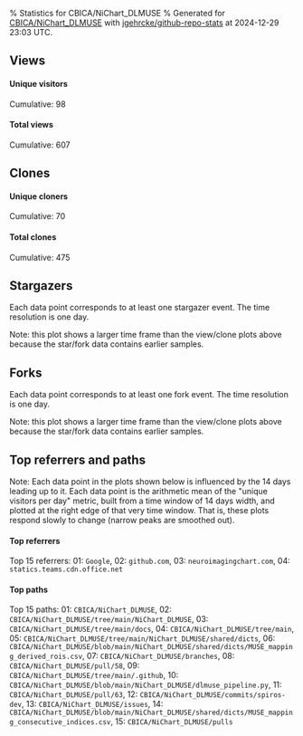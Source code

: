 % Statistics for CBICA/NiChart_DLMUSE
% Generated for [CBICA/NiChart_DLMUSE](https://github.com/CBICA/NiChart_DLMUSE) with [jgehrcke/github-repo-stats](https://github.com/jgehrcke/github-repo-stats) at 2024-12-29 23:03 UTC.


## Views

#### Unique visitors
<div id="chart_views_unique" class="full-width-chart"></div>

Cumulative: 98

#### Total views
<div id="chart_views_total" class="full-width-chart"></div>

Cumulative: 607

<div class="pagebreak-for-print"> </div>

## Clones

#### Unique cloners
<div id="chart_clones_unique" class="full-width-chart"></div>

Cumulative: 70

#### Total clones
<div id="chart_clones_total" class="full-width-chart"></div>

Cumulative: 475



<div class="pagebreak-for-print"> </div>



## Stargazers

Each data point corresponds to at least one stargazer event.
The time resolution is one day.

<div id="chart_stargazers" class="full-width-chart"></div>


Note: this plot shows a larger time frame than the view/clone plots above because the star/fork data contains earlier samples.



## Forks

Each data point corresponds to at least one fork event.
The time resolution is one day.

<div id="chart_forks" class="full-width-chart"></div>


Note: this plot shows a larger time frame than the view/clone plots above because the star/fork data contains earlier samples.



<div class="pagebreak-for-print"> </div>



## Top referrers and paths


Note: Each data point in the plots shown below is influenced by the 14 days
leading up to it. Each data point is the arithmetic mean of the "unique
visitors per day" metric, built from a time window of 14 days width, and
plotted at the right edge of that very time window. That is, these plots
respond slowly to change (narrow peaks are smoothed out).




#### Top referrers


<div id="chart_referrers_top_n_alltime" class="full-width-chart"></div>

Top 15 referrers: 01: `Google`, 02: `github.com`, 03: `neuroimagingchart.com`, 04: `statics.teams.cdn.office.net`





#### Top paths


<div id="chart_paths_top_n_alltime" class="full-width-chart"></div>

Top 15 paths: 01: `CBICA/NiChart_DLMUSE`, 02: `CBICA/NiChart_DLMUSE/tree/main/NiChart_DLMUSE`, 03: `CBICA/NiChart_DLMUSE/tree/main/docs`, 04: `CBICA/NiChart_DLMUSE/tree/main`, 05: `CBICA/NiChart_DLMUSE/tree/main/NiChart_DLMUSE/shared/dicts`, 06: `CBICA/NiChart_DLMUSE/blob/main/NiChart_DLMUSE/shared/dicts/MUSE_mapping_derived_rois.csv`, 07: `CBICA/NiChart_DLMUSE/branches`, 08: `CBICA/NiChart_DLMUSE/pull/58`, 09: `CBICA/NiChart_DLMUSE/tree/main/.github`, 10: `CBICA/NiChart_DLMUSE/blob/main/NiChart_DLMUSE/dlmuse_pipeline.py`, 11: `CBICA/NiChart_DLMUSE/pull/63`, 12: `CBICA/NiChart_DLMUSE/commits/spiros-dev`, 13: `CBICA/NiChart_DLMUSE/issues`, 14: `CBICA/NiChart_DLMUSE/blob/main/NiChart_DLMUSE/shared/dicts/MUSE_mapping_consecutive_indices.csv`, 15: `CBICA/NiChart_DLMUSE/pulls`


<script type="text/javascript">
    vegaEmbed('#chart_views_unique', {"$schema": "https://vega.github.io/schema/vega-lite/v4.17.0.json", "config": {"arc": {"fill": "#1b1e23"}, "area": {"fill": "#1b1e23"}, "axisBottom": {"domainColor": "#a9b4c4", "gridColor": "#a9b4c4", "labelColor": "#1b1e23", "labelFont": "relative-mono-11-pitch-pro, Menlo, monospace", "tickColor": "#a9b4c4", "titleColor": "#1b1e23", "titleFont": "relative-mono-11-pitch-pro, Menlo, monospace"}, "axisLeft": {"domainColor": "#a9b4c4", "gridColor": "#a9b4c4", "labelColor": "#1b1e23", "labelFont": "relative-mono-11-pitch-pro, Menlo, monospace", "tickColor": "#a9b4c4", "titleColor": "#1b1e23", "titleFont": "relative-mono-11-pitch-pro, Menlo, monospace"}, "axisX": {"grid": false}, "axisY": {"grid": false, "labelBound": true}, "background": "#FFFFFF", "group": {"fill": "#FFFFFF"}, "header": {"fontWeight": 400, "labelFont": "relative-mono-11-pitch-pro, Menlo, monospace", "titleFont": "relative-mono-11-pitch-pro, Menlo, monospace"}, "legend": {"labelFont": "relative-mono-11-pitch-pro, Menlo, monospace", "symbolSize": 200, "symbolType": "circle", "titleFont": "relative-mono-11-pitch-pro, Menlo, monospace"}, "line": {"color": "#1b1e23", "stroke": "#1b1e23"}, "path": {"stroke": "#1b1e23"}, "point": {"color": "#1b1e23", "cursor": "pointer", "filled": true, "size": 20}, "range": {"category": ["#85a2f7", "#ea9755", "#7eb36a", "#f07071", "#bc85d9", "#e587b6", "#a9b4c4", "#d4c05e", "#64b9c4"]}, "style": {"bar": {"fill": "#1b1e23"}, "text": {"font": "relative-mono-11-pitch-pro, Menlo, monospace", "fontWeight": 400}}, "symbol": {"shape": "circle"}, "title": {"anchor": "start", "font": "relative-mono-11-pitch-pro, Menlo, monospace", "fontWeight": 400}, "trail": {"color": "#1b1e23", "stroke": "#1b1e23"}, "view": {"stroke": null}}, "data": {"name": "data-fe51360ac86a6e0ac4f5f0c8fa45de4d"}, "datasets": {"data-fe51360ac86a6e0ac4f5f0c8fa45de4d": [{"time": "2024-11-15T00:00:00+00:00", "views_total": 21, "views_unique": 2}, {"time": "2024-11-16T00:00:00+00:00", "views_total": 1, "views_unique": 1}, {"time": "2024-11-17T00:00:00+00:00", "views_total": 11, "views_unique": 1}, {"time": "2024-11-18T00:00:00+00:00", "views_total": 17, "views_unique": 3}, {"time": "2024-11-19T00:00:00+00:00", "views_total": 4, "views_unique": 2}, {"time": "2024-11-20T00:00:00+00:00", "views_total": 37, "views_unique": 2}, {"time": "2024-11-21T00:00:00+00:00", "views_total": 18, "views_unique": 4}, {"time": "2024-11-22T00:00:00+00:00", "views_total": 53, "views_unique": 4}, {"time": "2024-11-23T00:00:00+00:00", "views_total": 5, "views_unique": 3}, {"time": "2024-11-24T00:00:00+00:00", "views_total": 1, "views_unique": 1}, {"time": "2024-11-25T00:00:00+00:00", "views_total": 8, "views_unique": 3}, {"time": "2024-11-26T00:00:00+00:00", "views_total": 4, "views_unique": 3}, {"time": "2024-11-27T00:00:00+00:00", "views_total": 62, "views_unique": 2}, {"time": "2024-11-28T00:00:00+00:00", "views_total": 23, "views_unique": 3}, {"time": "2024-11-29T00:00:00+00:00", "views_total": 19, "views_unique": 2}, {"time": "2024-11-30T00:00:00+00:00", "views_total": 47, "views_unique": 3}, {"time": "2024-12-02T00:00:00+00:00", "views_total": 9, "views_unique": 4}, {"time": "2024-12-03T00:00:00+00:00", "views_total": 18, "views_unique": 4}, {"time": "2024-12-04T00:00:00+00:00", "views_total": 14, "views_unique": 4}, {"time": "2024-12-05T00:00:00+00:00", "views_total": 22, "views_unique": 2}, {"time": "2024-12-06T00:00:00+00:00", "views_total": 58, "views_unique": 8}, {"time": "2024-12-07T00:00:00+00:00", "views_total": 0, "views_unique": 0}, {"time": "2024-12-08T00:00:00+00:00", "views_total": 1, "views_unique": 1}, {"time": "2024-12-09T00:00:00+00:00", "views_total": 30, "views_unique": 6}, {"time": "2024-12-10T00:00:00+00:00", "views_total": 44, "views_unique": 3}, {"time": "2024-12-11T00:00:00+00:00", "views_total": 13, "views_unique": 4}, {"time": "2024-12-12T00:00:00+00:00", "views_total": 2, "views_unique": 1}, {"time": "2024-12-13T00:00:00+00:00", "views_total": 7, "views_unique": 2}, {"time": "2024-12-14T00:00:00+00:00", "views_total": 0, "views_unique": 0}, {"time": "2024-12-16T00:00:00+00:00", "views_total": 13, "views_unique": 4}, {"time": "2024-12-17T00:00:00+00:00", "views_total": 8, "views_unique": 4}, {"time": "2024-12-18T00:00:00+00:00", "views_total": 9, "views_unique": 2}, {"time": "2024-12-19T00:00:00+00:00", "views_total": 2, "views_unique": 2}, {"time": "2024-12-20T00:00:00+00:00", "views_total": 4, "views_unique": 2}, {"time": "2024-12-21T00:00:00+00:00", "views_total": 0, "views_unique": 0}, {"time": "2024-12-22T00:00:00+00:00", "views_total": 0, "views_unique": 0}, {"time": "2024-12-23T00:00:00+00:00", "views_total": 6, "views_unique": 1}, {"time": "2024-12-24T00:00:00+00:00", "views_total": 2, "views_unique": 2}, {"time": "2024-12-25T00:00:00+00:00", "views_total": 0, "views_unique": 0}, {"time": "2024-12-27T00:00:00+00:00", "views_total": 11, "views_unique": 2}, {"time": "2024-12-28T00:00:00+00:00", "views_total": 3, "views_unique": 1}]}, "encoding": {"tooltip": [{"field": "views_unique", "format": ".1f", "title": "views (u)", "type": "quantitative"}, {"field": "time", "format": "%B %e, %Y", "title": "date", "type": "temporal"}], "x": {"axis": {"labelAngle": 25}, "field": "time", "scale": {"domain": ["2024-11-15", "2024-12-28"]}, "timeUnit": "yearmonthdate", "title": "date", "type": "temporal"}, "y": {"axis": {}, "field": "views_unique", "scale": {"domain": [0, 8.8], "type": "linear", "zero": true}, "title": "unique views per day", "type": "quantitative"}}, "height": 200, "mark": {"point": true, "type": "line"}, "padding": 10, "width": "container"}, {"actions": false, "renderer": "svg"}).catch(console.error);
vegaEmbed('#chart_views_total', {"$schema": "https://vega.github.io/schema/vega-lite/v4.17.0.json", "config": {"arc": {"fill": "#1b1e23"}, "area": {"fill": "#1b1e23"}, "axisBottom": {"domainColor": "#a9b4c4", "gridColor": "#a9b4c4", "labelColor": "#1b1e23", "labelFont": "relative-mono-11-pitch-pro, Menlo, monospace", "tickColor": "#a9b4c4", "titleColor": "#1b1e23", "titleFont": "relative-mono-11-pitch-pro, Menlo, monospace"}, "axisLeft": {"domainColor": "#a9b4c4", "gridColor": "#a9b4c4", "labelColor": "#1b1e23", "labelFont": "relative-mono-11-pitch-pro, Menlo, monospace", "tickColor": "#a9b4c4", "titleColor": "#1b1e23", "titleFont": "relative-mono-11-pitch-pro, Menlo, monospace"}, "axisX": {"grid": false}, "axisY": {"grid": false, "labelBound": true}, "background": "#FFFFFF", "group": {"fill": "#FFFFFF"}, "header": {"fontWeight": 400, "labelFont": "relative-mono-11-pitch-pro, Menlo, monospace", "titleFont": "relative-mono-11-pitch-pro, Menlo, monospace"}, "legend": {"labelFont": "relative-mono-11-pitch-pro, Menlo, monospace", "symbolSize": 200, "symbolType": "circle", "titleFont": "relative-mono-11-pitch-pro, Menlo, monospace"}, "line": {"color": "#1b1e23", "stroke": "#1b1e23"}, "path": {"stroke": "#1b1e23"}, "point": {"color": "#1b1e23", "cursor": "pointer", "filled": true, "size": 20}, "range": {"category": ["#85a2f7", "#ea9755", "#7eb36a", "#f07071", "#bc85d9", "#e587b6", "#a9b4c4", "#d4c05e", "#64b9c4"]}, "style": {"bar": {"fill": "#1b1e23"}, "text": {"font": "relative-mono-11-pitch-pro, Menlo, monospace", "fontWeight": 400}}, "symbol": {"shape": "circle"}, "title": {"anchor": "start", "font": "relative-mono-11-pitch-pro, Menlo, monospace", "fontWeight": 400}, "trail": {"color": "#1b1e23", "stroke": "#1b1e23"}, "view": {"stroke": null}}, "data": {"name": "data-fe51360ac86a6e0ac4f5f0c8fa45de4d"}, "datasets": {"data-fe51360ac86a6e0ac4f5f0c8fa45de4d": [{"time": "2024-11-15T00:00:00+00:00", "views_total": 21, "views_unique": 2}, {"time": "2024-11-16T00:00:00+00:00", "views_total": 1, "views_unique": 1}, {"time": "2024-11-17T00:00:00+00:00", "views_total": 11, "views_unique": 1}, {"time": "2024-11-18T00:00:00+00:00", "views_total": 17, "views_unique": 3}, {"time": "2024-11-19T00:00:00+00:00", "views_total": 4, "views_unique": 2}, {"time": "2024-11-20T00:00:00+00:00", "views_total": 37, "views_unique": 2}, {"time": "2024-11-21T00:00:00+00:00", "views_total": 18, "views_unique": 4}, {"time": "2024-11-22T00:00:00+00:00", "views_total": 53, "views_unique": 4}, {"time": "2024-11-23T00:00:00+00:00", "views_total": 5, "views_unique": 3}, {"time": "2024-11-24T00:00:00+00:00", "views_total": 1, "views_unique": 1}, {"time": "2024-11-25T00:00:00+00:00", "views_total": 8, "views_unique": 3}, {"time": "2024-11-26T00:00:00+00:00", "views_total": 4, "views_unique": 3}, {"time": "2024-11-27T00:00:00+00:00", "views_total": 62, "views_unique": 2}, {"time": "2024-11-28T00:00:00+00:00", "views_total": 23, "views_unique": 3}, {"time": "2024-11-29T00:00:00+00:00", "views_total": 19, "views_unique": 2}, {"time": "2024-11-30T00:00:00+00:00", "views_total": 47, "views_unique": 3}, {"time": "2024-12-02T00:00:00+00:00", "views_total": 9, "views_unique": 4}, {"time": "2024-12-03T00:00:00+00:00", "views_total": 18, "views_unique": 4}, {"time": "2024-12-04T00:00:00+00:00", "views_total": 14, "views_unique": 4}, {"time": "2024-12-05T00:00:00+00:00", "views_total": 22, "views_unique": 2}, {"time": "2024-12-06T00:00:00+00:00", "views_total": 58, "views_unique": 8}, {"time": "2024-12-07T00:00:00+00:00", "views_total": 0, "views_unique": 0}, {"time": "2024-12-08T00:00:00+00:00", "views_total": 1, "views_unique": 1}, {"time": "2024-12-09T00:00:00+00:00", "views_total": 30, "views_unique": 6}, {"time": "2024-12-10T00:00:00+00:00", "views_total": 44, "views_unique": 3}, {"time": "2024-12-11T00:00:00+00:00", "views_total": 13, "views_unique": 4}, {"time": "2024-12-12T00:00:00+00:00", "views_total": 2, "views_unique": 1}, {"time": "2024-12-13T00:00:00+00:00", "views_total": 7, "views_unique": 2}, {"time": "2024-12-14T00:00:00+00:00", "views_total": 0, "views_unique": 0}, {"time": "2024-12-16T00:00:00+00:00", "views_total": 13, "views_unique": 4}, {"time": "2024-12-17T00:00:00+00:00", "views_total": 8, "views_unique": 4}, {"time": "2024-12-18T00:00:00+00:00", "views_total": 9, "views_unique": 2}, {"time": "2024-12-19T00:00:00+00:00", "views_total": 2, "views_unique": 2}, {"time": "2024-12-20T00:00:00+00:00", "views_total": 4, "views_unique": 2}, {"time": "2024-12-21T00:00:00+00:00", "views_total": 0, "views_unique": 0}, {"time": "2024-12-22T00:00:00+00:00", "views_total": 0, "views_unique": 0}, {"time": "2024-12-23T00:00:00+00:00", "views_total": 6, "views_unique": 1}, {"time": "2024-12-24T00:00:00+00:00", "views_total": 2, "views_unique": 2}, {"time": "2024-12-25T00:00:00+00:00", "views_total": 0, "views_unique": 0}, {"time": "2024-12-27T00:00:00+00:00", "views_total": 11, "views_unique": 2}, {"time": "2024-12-28T00:00:00+00:00", "views_total": 3, "views_unique": 1}]}, "encoding": {"tooltip": [{"field": "views_total", "format": ".1f", "title": "views (t)", "type": "quantitative"}, {"field": "time", "format": "%B %e, %Y", "title": "date", "type": "temporal"}], "x": {"axis": {"labelAngle": 25}, "field": "time", "scale": {"domain": ["2024-11-15", "2024-12-28"]}, "timeUnit": "yearmonthdate", "title": "date", "type": "temporal"}, "y": {"axis": {}, "field": "views_total", "scale": {"domain": [0, 68.2], "type": "linear", "zero": true}, "title": "total views per day", "type": "quantitative"}}, "height": 200, "mark": {"point": true, "type": "line"}, "padding": 10, "width": "container"}, {"actions": false, "renderer": "svg"}).catch(console.error);
vegaEmbed('#chart_clones_unique', {"$schema": "https://vega.github.io/schema/vega-lite/v4.17.0.json", "config": {"arc": {"fill": "#1b1e23"}, "area": {"fill": "#1b1e23"}, "axisBottom": {"domainColor": "#a9b4c4", "gridColor": "#a9b4c4", "labelColor": "#1b1e23", "labelFont": "relative-mono-11-pitch-pro, Menlo, monospace", "tickColor": "#a9b4c4", "titleColor": "#1b1e23", "titleFont": "relative-mono-11-pitch-pro, Menlo, monospace"}, "axisLeft": {"domainColor": "#a9b4c4", "gridColor": "#a9b4c4", "labelColor": "#1b1e23", "labelFont": "relative-mono-11-pitch-pro, Menlo, monospace", "tickColor": "#a9b4c4", "titleColor": "#1b1e23", "titleFont": "relative-mono-11-pitch-pro, Menlo, monospace"}, "axisX": {"grid": false}, "axisY": {"grid": false, "labelBound": true}, "background": "#FFFFFF", "group": {"fill": "#FFFFFF"}, "header": {"fontWeight": 400, "labelFont": "relative-mono-11-pitch-pro, Menlo, monospace", "titleFont": "relative-mono-11-pitch-pro, Menlo, monospace"}, "legend": {"labelFont": "relative-mono-11-pitch-pro, Menlo, monospace", "symbolSize": 200, "symbolType": "circle", "titleFont": "relative-mono-11-pitch-pro, Menlo, monospace"}, "line": {"color": "#1b1e23", "stroke": "#1b1e23"}, "path": {"stroke": "#1b1e23"}, "point": {"color": "#1b1e23", "cursor": "pointer", "filled": true, "size": 20}, "range": {"category": ["#85a2f7", "#ea9755", "#7eb36a", "#f07071", "#bc85d9", "#e587b6", "#a9b4c4", "#d4c05e", "#64b9c4"]}, "style": {"bar": {"fill": "#1b1e23"}, "text": {"font": "relative-mono-11-pitch-pro, Menlo, monospace", "fontWeight": 400}}, "symbol": {"shape": "circle"}, "title": {"anchor": "start", "font": "relative-mono-11-pitch-pro, Menlo, monospace", "fontWeight": 400}, "trail": {"color": "#1b1e23", "stroke": "#1b1e23"}, "view": {"stroke": null}}, "data": {"name": "data-e0560f3489eeb3536646b81c83fc17b6"}, "datasets": {"data-e0560f3489eeb3536646b81c83fc17b6": [{"clones_total": 0, "clones_unique": 0, "time": "2024-11-15T00:00:00+00:00"}, {"clones_total": 0, "clones_unique": 0, "time": "2024-11-16T00:00:00+00:00"}, {"clones_total": 0, "clones_unique": 0, "time": "2024-11-17T00:00:00+00:00"}, {"clones_total": 9, "clones_unique": 2, "time": "2024-11-18T00:00:00+00:00"}, {"clones_total": 0, "clones_unique": 0, "time": "2024-11-19T00:00:00+00:00"}, {"clones_total": 28, "clones_unique": 1, "time": "2024-11-20T00:00:00+00:00"}, {"clones_total": 1, "clones_unique": 1, "time": "2024-11-21T00:00:00+00:00"}, {"clones_total": 53, "clones_unique": 4, "time": "2024-11-22T00:00:00+00:00"}, {"clones_total": 0, "clones_unique": 0, "time": "2024-11-23T00:00:00+00:00"}, {"clones_total": 0, "clones_unique": 0, "time": "2024-11-24T00:00:00+00:00"}, {"clones_total": 0, "clones_unique": 0, "time": "2024-11-25T00:00:00+00:00"}, {"clones_total": 13, "clones_unique": 3, "time": "2024-11-26T00:00:00+00:00"}, {"clones_total": 69, "clones_unique": 5, "time": "2024-11-27T00:00:00+00:00"}, {"clones_total": 82, "clones_unique": 7, "time": "2024-11-28T00:00:00+00:00"}, {"clones_total": 40, "clones_unique": 3, "time": "2024-11-29T00:00:00+00:00"}, {"clones_total": 1, "clones_unique": 1, "time": "2024-11-30T00:00:00+00:00"}, {"clones_total": 5, "clones_unique": 3, "time": "2024-12-02T00:00:00+00:00"}, {"clones_total": 2, "clones_unique": 2, "time": "2024-12-03T00:00:00+00:00"}, {"clones_total": 3, "clones_unique": 1, "time": "2024-12-04T00:00:00+00:00"}, {"clones_total": 2, "clones_unique": 1, "time": "2024-12-05T00:00:00+00:00"}, {"clones_total": 40, "clones_unique": 4, "time": "2024-12-06T00:00:00+00:00"}, {"clones_total": 2, "clones_unique": 1, "time": "2024-12-07T00:00:00+00:00"}, {"clones_total": 2, "clones_unique": 1, "time": "2024-12-08T00:00:00+00:00"}, {"clones_total": 26, "clones_unique": 4, "time": "2024-12-09T00:00:00+00:00"}, {"clones_total": 32, "clones_unique": 3, "time": "2024-12-10T00:00:00+00:00"}, {"clones_total": 32, "clones_unique": 3, "time": "2024-12-11T00:00:00+00:00"}, {"clones_total": 4, "clones_unique": 2, "time": "2024-12-12T00:00:00+00:00"}, {"clones_total": 1, "clones_unique": 1, "time": "2024-12-13T00:00:00+00:00"}, {"clones_total": 3, "clones_unique": 1, "time": "2024-12-14T00:00:00+00:00"}, {"clones_total": 0, "clones_unique": 0, "time": "2024-12-16T00:00:00+00:00"}, {"clones_total": 4, "clones_unique": 2, "time": "2024-12-17T00:00:00+00:00"}, {"clones_total": 1, "clones_unique": 1, "time": "2024-12-18T00:00:00+00:00"}, {"clones_total": 1, "clones_unique": 1, "time": "2024-12-19T00:00:00+00:00"}, {"clones_total": 3, "clones_unique": 2, "time": "2024-12-20T00:00:00+00:00"}, {"clones_total": 1, "clones_unique": 1, "time": "2024-12-21T00:00:00+00:00"}, {"clones_total": 2, "clones_unique": 1, "time": "2024-12-22T00:00:00+00:00"}, {"clones_total": 4, "clones_unique": 1, "time": "2024-12-23T00:00:00+00:00"}, {"clones_total": 4, "clones_unique": 4, "time": "2024-12-24T00:00:00+00:00"}, {"clones_total": 3, "clones_unique": 2, "time": "2024-12-25T00:00:00+00:00"}, {"clones_total": 2, "clones_unique": 1, "time": "2024-12-27T00:00:00+00:00"}, {"clones_total": 0, "clones_unique": 0, "time": "2024-12-28T00:00:00+00:00"}]}, "encoding": {"tooltip": [{"field": "clones_unique", "format": ".1f", "title": "clones (u)", "type": "quantitative"}, {"field": "time", "format": "%B %e, %Y", "title": "date", "type": "temporal"}], "x": {"axis": {"labelAngle": 25}, "field": "time", "scale": {"domain": ["2024-11-15", "2024-12-28"]}, "timeUnit": "yearmonthdate", "title": "date", "type": "temporal"}, "y": {"axis": {}, "field": "clones_unique", "scale": {"domain": [0, 7.700000000000001], "type": "linear", "zero": true}, "title": "unique clones per day", "type": "quantitative"}}, "height": 200, "mark": {"point": true, "type": "line"}, "padding": 10, "width": "container"}, {"actions": false, "renderer": "svg"}).catch(console.error);
vegaEmbed('#chart_clones_total', {"$schema": "https://vega.github.io/schema/vega-lite/v4.17.0.json", "config": {"arc": {"fill": "#1b1e23"}, "area": {"fill": "#1b1e23"}, "axisBottom": {"domainColor": "#a9b4c4", "gridColor": "#a9b4c4", "labelColor": "#1b1e23", "labelFont": "relative-mono-11-pitch-pro, Menlo, monospace", "tickColor": "#a9b4c4", "titleColor": "#1b1e23", "titleFont": "relative-mono-11-pitch-pro, Menlo, monospace"}, "axisLeft": {"domainColor": "#a9b4c4", "gridColor": "#a9b4c4", "labelColor": "#1b1e23", "labelFont": "relative-mono-11-pitch-pro, Menlo, monospace", "tickColor": "#a9b4c4", "titleColor": "#1b1e23", "titleFont": "relative-mono-11-pitch-pro, Menlo, monospace"}, "axisX": {"grid": false}, "axisY": {"grid": false, "labelBound": true}, "background": "#FFFFFF", "group": {"fill": "#FFFFFF"}, "header": {"fontWeight": 400, "labelFont": "relative-mono-11-pitch-pro, Menlo, monospace", "titleFont": "relative-mono-11-pitch-pro, Menlo, monospace"}, "legend": {"labelFont": "relative-mono-11-pitch-pro, Menlo, monospace", "symbolSize": 200, "symbolType": "circle", "titleFont": "relative-mono-11-pitch-pro, Menlo, monospace"}, "line": {"color": "#1b1e23", "stroke": "#1b1e23"}, "path": {"stroke": "#1b1e23"}, "point": {"color": "#1b1e23", "cursor": "pointer", "filled": true, "size": 20}, "range": {"category": ["#85a2f7", "#ea9755", "#7eb36a", "#f07071", "#bc85d9", "#e587b6", "#a9b4c4", "#d4c05e", "#64b9c4"]}, "style": {"bar": {"fill": "#1b1e23"}, "text": {"font": "relative-mono-11-pitch-pro, Menlo, monospace", "fontWeight": 400}}, "symbol": {"shape": "circle"}, "title": {"anchor": "start", "font": "relative-mono-11-pitch-pro, Menlo, monospace", "fontWeight": 400}, "trail": {"color": "#1b1e23", "stroke": "#1b1e23"}, "view": {"stroke": null}}, "data": {"name": "data-e0560f3489eeb3536646b81c83fc17b6"}, "datasets": {"data-e0560f3489eeb3536646b81c83fc17b6": [{"clones_total": 0, "clones_unique": 0, "time": "2024-11-15T00:00:00+00:00"}, {"clones_total": 0, "clones_unique": 0, "time": "2024-11-16T00:00:00+00:00"}, {"clones_total": 0, "clones_unique": 0, "time": "2024-11-17T00:00:00+00:00"}, {"clones_total": 9, "clones_unique": 2, "time": "2024-11-18T00:00:00+00:00"}, {"clones_total": 0, "clones_unique": 0, "time": "2024-11-19T00:00:00+00:00"}, {"clones_total": 28, "clones_unique": 1, "time": "2024-11-20T00:00:00+00:00"}, {"clones_total": 1, "clones_unique": 1, "time": "2024-11-21T00:00:00+00:00"}, {"clones_total": 53, "clones_unique": 4, "time": "2024-11-22T00:00:00+00:00"}, {"clones_total": 0, "clones_unique": 0, "time": "2024-11-23T00:00:00+00:00"}, {"clones_total": 0, "clones_unique": 0, "time": "2024-11-24T00:00:00+00:00"}, {"clones_total": 0, "clones_unique": 0, "time": "2024-11-25T00:00:00+00:00"}, {"clones_total": 13, "clones_unique": 3, "time": "2024-11-26T00:00:00+00:00"}, {"clones_total": 69, "clones_unique": 5, "time": "2024-11-27T00:00:00+00:00"}, {"clones_total": 82, "clones_unique": 7, "time": "2024-11-28T00:00:00+00:00"}, {"clones_total": 40, "clones_unique": 3, "time": "2024-11-29T00:00:00+00:00"}, {"clones_total": 1, "clones_unique": 1, "time": "2024-11-30T00:00:00+00:00"}, {"clones_total": 5, "clones_unique": 3, "time": "2024-12-02T00:00:00+00:00"}, {"clones_total": 2, "clones_unique": 2, "time": "2024-12-03T00:00:00+00:00"}, {"clones_total": 3, "clones_unique": 1, "time": "2024-12-04T00:00:00+00:00"}, {"clones_total": 2, "clones_unique": 1, "time": "2024-12-05T00:00:00+00:00"}, {"clones_total": 40, "clones_unique": 4, "time": "2024-12-06T00:00:00+00:00"}, {"clones_total": 2, "clones_unique": 1, "time": "2024-12-07T00:00:00+00:00"}, {"clones_total": 2, "clones_unique": 1, "time": "2024-12-08T00:00:00+00:00"}, {"clones_total": 26, "clones_unique": 4, "time": "2024-12-09T00:00:00+00:00"}, {"clones_total": 32, "clones_unique": 3, "time": "2024-12-10T00:00:00+00:00"}, {"clones_total": 32, "clones_unique": 3, "time": "2024-12-11T00:00:00+00:00"}, {"clones_total": 4, "clones_unique": 2, "time": "2024-12-12T00:00:00+00:00"}, {"clones_total": 1, "clones_unique": 1, "time": "2024-12-13T00:00:00+00:00"}, {"clones_total": 3, "clones_unique": 1, "time": "2024-12-14T00:00:00+00:00"}, {"clones_total": 0, "clones_unique": 0, "time": "2024-12-16T00:00:00+00:00"}, {"clones_total": 4, "clones_unique": 2, "time": "2024-12-17T00:00:00+00:00"}, {"clones_total": 1, "clones_unique": 1, "time": "2024-12-18T00:00:00+00:00"}, {"clones_total": 1, "clones_unique": 1, "time": "2024-12-19T00:00:00+00:00"}, {"clones_total": 3, "clones_unique": 2, "time": "2024-12-20T00:00:00+00:00"}, {"clones_total": 1, "clones_unique": 1, "time": "2024-12-21T00:00:00+00:00"}, {"clones_total": 2, "clones_unique": 1, "time": "2024-12-22T00:00:00+00:00"}, {"clones_total": 4, "clones_unique": 1, "time": "2024-12-23T00:00:00+00:00"}, {"clones_total": 4, "clones_unique": 4, "time": "2024-12-24T00:00:00+00:00"}, {"clones_total": 3, "clones_unique": 2, "time": "2024-12-25T00:00:00+00:00"}, {"clones_total": 2, "clones_unique": 1, "time": "2024-12-27T00:00:00+00:00"}, {"clones_total": 0, "clones_unique": 0, "time": "2024-12-28T00:00:00+00:00"}]}, "encoding": {"tooltip": [{"field": "clones_total", "format": ".1f", "title": "clones (t)", "type": "quantitative"}, {"field": "time", "format": "%B %e, %Y", "title": "date", "type": "temporal"}], "x": {"axis": {"labelAngle": 25}, "field": "time", "scale": {"domain": ["2024-11-15", "2024-12-28"]}, "timeUnit": "yearmonthdate", "title": "date", "type": "temporal"}, "y": {"axis": {}, "field": "clones_total", "scale": {"domain": [0, 90.2], "type": "linear", "zero": true}, "title": "total clones per day", "type": "quantitative"}}, "height": 200, "mark": {"point": true, "type": "line"}, "padding": 10, "width": "container"}, {"actions": false, "renderer": "svg"}).catch(console.error);
vegaEmbed('#chart_stargazers', {"$schema": "https://vega.github.io/schema/vega-lite/v4.17.0.json", "config": {"arc": {"fill": "#1b1e23"}, "area": {"fill": "#1b1e23"}, "axisBottom": {"domainColor": "#a9b4c4", "gridColor": "#a9b4c4", "labelColor": "#1b1e23", "labelFont": "relative-mono-11-pitch-pro, Menlo, monospace", "tickColor": "#a9b4c4", "titleColor": "#1b1e23", "titleFont": "relative-mono-11-pitch-pro, Menlo, monospace"}, "axisLeft": {"domainColor": "#a9b4c4", "gridColor": "#a9b4c4", "labelColor": "#1b1e23", "labelFont": "relative-mono-11-pitch-pro, Menlo, monospace", "tickColor": "#a9b4c4", "titleColor": "#1b1e23", "titleFont": "relative-mono-11-pitch-pro, Menlo, monospace"}, "axisX": {"grid": false}, "axisY": {"grid": false}, "background": "#FFFFFF", "group": {"fill": "#FFFFFF"}, "header": {"fontWeight": 400, "labelFont": "relative-mono-11-pitch-pro, Menlo, monospace", "titleFont": "relative-mono-11-pitch-pro, Menlo, monospace"}, "legend": {"labelFont": "relative-mono-11-pitch-pro, Menlo, monospace", "symbolSize": 200, "symbolType": "circle", "titleFont": "relative-mono-11-pitch-pro, Menlo, monospace"}, "line": {"color": "#1b1e23", "stroke": "#1b1e23"}, "path": {"stroke": "#1b1e23"}, "point": {"color": "#1b1e23", "cursor": "pointer", "filled": true, "size": 50}, "range": {"category": ["#85a2f7", "#ea9755", "#7eb36a", "#f07071", "#bc85d9", "#e587b6", "#a9b4c4", "#d4c05e", "#64b9c4"]}, "style": {"bar": {"fill": "#1b1e23"}, "text": {"font": "relative-mono-11-pitch-pro, Menlo, monospace", "fontWeight": 400}}, "symbol": {"shape": "circle"}, "title": {"anchor": "start", "font": "relative-mono-11-pitch-pro, Menlo, monospace", "fontWeight": 400}, "trail": {"color": "#1b1e23", "stroke": "#1b1e23"}, "view": {"stroke": null}}, "data": {"name": "data-ca3a5ed1e517ff4d5a7c596159754871"}, "datasets": {"data-ca3a5ed1e517ff4d5a7c596159754871": [{"stars_cumulative": 1, "time": "2024-08-30T17:24:38+00:00"}, {"stars_cumulative": 2, "time": "2024-10-11T16:21:58+00:00"}, {"stars_cumulative": 3, "time": "2024-10-11T17:19:50+00:00"}]}, "encoding": {"tooltip": [{"field": "stars_cumulative", "format": "d", "title": "stars", "type": "quantitative"}, {"field": "time", "format": "%B %e, %Y", "title": "date", "type": "temporal"}], "x": {"axis": {"labelAngle": 25}, "field": "time", "scale": {"domain": ["2023-03-30", "2024-12-28"]}, "timeUnit": "yearmonthdate", "title": "date", "type": "temporal"}, "y": {"field": "stars_cumulative", "scale": {"domain": [0, 3.3000000000000003], "zero": true}, "title": "stargazer count (cumulative)", "type": "quantitative"}}, "height": 300, "mark": {"point": true, "type": "line"}, "padding": 10, "width": "container"}, {"actions": false, "renderer": "svg"}).catch(console.error);
vegaEmbed('#chart_forks', {"$schema": "https://vega.github.io/schema/vega-lite/v4.17.0.json", "config": {"arc": {"fill": "#1b1e23"}, "area": {"fill": "#1b1e23"}, "axisBottom": {"domainColor": "#a9b4c4", "gridColor": "#a9b4c4", "labelColor": "#1b1e23", "labelFont": "relative-mono-11-pitch-pro, Menlo, monospace", "tickColor": "#a9b4c4", "titleColor": "#1b1e23", "titleFont": "relative-mono-11-pitch-pro, Menlo, monospace"}, "axisLeft": {"domainColor": "#a9b4c4", "gridColor": "#a9b4c4", "labelColor": "#1b1e23", "labelFont": "relative-mono-11-pitch-pro, Menlo, monospace", "tickColor": "#a9b4c4", "titleColor": "#1b1e23", "titleFont": "relative-mono-11-pitch-pro, Menlo, monospace"}, "axisX": {"grid": false}, "axisY": {"grid": false}, "background": "#FFFFFF", "group": {"fill": "#FFFFFF"}, "header": {"fontWeight": 400, "labelFont": "relative-mono-11-pitch-pro, Menlo, monospace", "titleFont": "relative-mono-11-pitch-pro, Menlo, monospace"}, "legend": {"labelFont": "relative-mono-11-pitch-pro, Menlo, monospace", "symbolSize": 200, "symbolType": "circle", "titleFont": "relative-mono-11-pitch-pro, Menlo, monospace"}, "line": {"color": "#1b1e23", "stroke": "#1b1e23"}, "path": {"stroke": "#1b1e23"}, "point": {"color": "#1b1e23", "cursor": "pointer", "filled": true, "size": 50}, "range": {"category": ["#85a2f7", "#ea9755", "#7eb36a", "#f07071", "#bc85d9", "#e587b6", "#a9b4c4", "#d4c05e", "#64b9c4"]}, "style": {"bar": {"fill": "#1b1e23"}, "text": {"font": "relative-mono-11-pitch-pro, Menlo, monospace", "fontWeight": 400}}, "symbol": {"shape": "circle"}, "title": {"anchor": "start", "font": "relative-mono-11-pitch-pro, Menlo, monospace", "fontWeight": 400}, "trail": {"color": "#1b1e23", "stroke": "#1b1e23"}, "view": {"stroke": null}}, "data": {"name": "data-f8f77bf232f5cd95d656041c639d7473"}, "datasets": {"data-f8f77bf232f5cd95d656041c639d7473": [{"forks_cumulative": 1, "time": "2023-03-30T20:21:48+00:00"}, {"forks_cumulative": 2, "time": "2023-06-30T17:46:33+00:00"}, {"forks_cumulative": 3, "time": "2023-09-05T14:07:23+00:00"}, {"forks_cumulative": 4, "time": "2024-07-15T12:04:17+00:00"}]}, "encoding": {"tooltip": [{"field": "forks_cumulative", "format": "d", "title": "forks", "type": "quantitative"}, {"field": "time", "format": "%B %e, %Y", "title": "date", "type": "temporal"}], "x": {"axis": {"labelAngle": 25}, "field": "time", "scale": {"domain": ["2023-03-30", "2024-12-28"]}, "timeUnit": "yearmonthdate", "title": "date", "type": "temporal"}, "y": {"field": "forks_cumulative", "scale": {"domain": [0, 4.4], "zero": true}, "title": "fork count (cumulative)", "type": "quantitative"}}, "height": 300, "mark": {"point": true, "type": "line"}, "padding": 10, "width": "container"}, {"actions": false, "renderer": "svg"}).catch(console.error);
vegaEmbed('#chart_referrers_top_n_alltime', {"$schema": "https://vega.github.io/schema/vega-lite/v4.17.0.json", "config": {"arc": {"fill": "#1b1e23"}, "area": {"fill": "#1b1e23"}, "axisBottom": {"domainColor": "#a9b4c4", "gridColor": "#a9b4c4", "labelColor": "#1b1e23", "labelFont": "relative-mono-11-pitch-pro, Menlo, monospace", "tickColor": "#a9b4c4", "titleColor": "#1b1e23", "titleFont": "relative-mono-11-pitch-pro, Menlo, monospace"}, "axisLeft": {"domainColor": "#a9b4c4", "gridColor": "#a9b4c4", "labelColor": "#1b1e23", "labelFont": "relative-mono-11-pitch-pro, Menlo, monospace", "tickColor": "#a9b4c4", "titleColor": "#1b1e23", "titleFont": "relative-mono-11-pitch-pro, Menlo, monospace"}, "axisX": {"grid": false}, "axisY": {"grid": false}, "background": "#FFFFFF", "group": {"fill": "#FFFFFF"}, "header": {"fontWeight": 400, "labelFont": "relative-mono-11-pitch-pro, Menlo, monospace", "titleFont": "relative-mono-11-pitch-pro, Menlo, monospace"}, "legend": {"labelFont": "relative-mono-11-pitch-pro, Menlo, monospace", "symbolSize": 200, "symbolType": "circle", "titleFont": "relative-mono-11-pitch-pro, Menlo, monospace"}, "line": {"color": "#1b1e23", "stroke": "#1b1e23"}, "path": {"stroke": "#1b1e23"}, "point": {"color": "#1b1e23", "cursor": "pointer", "filled": true, "size": 30}, "range": {"category": ["#85a2f7", "#ea9755", "#7eb36a", "#f07071", "#bc85d9", "#e587b6", "#a9b4c4", "#d4c05e", "#64b9c4"]}, "style": {"bar": {"fill": "#1b1e23"}, "text": {"font": "relative-mono-11-pitch-pro, Menlo, monospace", "fontWeight": 400}}, "symbol": {"shape": "circle"}, "title": {"anchor": "start", "font": "relative-mono-11-pitch-pro, Menlo, monospace", "fontWeight": 400}, "trail": {"color": "#1b1e23", "stroke": "#1b1e23"}, "view": {"stroke": null}}, "data": {"name": "data-9c1b30f824d0e8e33ec022eee138a3b1"}, "datasets": {"data-9c1b30f824d0e8e33ec022eee138a3b1": [{"referrer": "Google", "time": "2024-11-28T00:00:00+00:00", "views_unique": 1.0, "views_unique_norm": 0.07142857142857142}, {"referrer": "Google", "time": "2024-11-29T00:00:00+00:00", "views_unique": 1.0, "views_unique_norm": 0.07142857142857142}, {"referrer": "Google", "time": "2024-11-30T00:00:00+00:00", "views_unique": 1.0, "views_unique_norm": 0.07142857142857142}, {"referrer": "Google", "time": "2024-12-01T00:00:00+00:00", "views_unique": 2.0, "views_unique_norm": 0.14285714285714285}, {"referrer": "Google", "time": "2024-12-02T00:00:00+00:00", "views_unique": 2.0, "views_unique_norm": 0.14285714285714285}, {"referrer": "Google", "time": "2024-12-03T00:00:00+00:00", "views_unique": 5.0, "views_unique_norm": 0.35714285714285715}, {"referrer": "Google", "time": "2024-12-04T00:00:00+00:00", "views_unique": 5.0, "views_unique_norm": 0.35714285714285715}, {"referrer": "Google", "time": "2024-12-05T00:00:00+00:00", "views_unique": 4.0, "views_unique_norm": 0.2857142857142857}, {"referrer": "Google", "time": "2024-12-06T00:00:00+00:00", "views_unique": 4.0, "views_unique_norm": 0.2857142857142857}, {"referrer": "Google", "time": "2024-12-07T00:00:00+00:00", "views_unique": 6.0, "views_unique_norm": 0.42857142857142855}, {"referrer": "Google", "time": "2024-12-08T00:00:00+00:00", "views_unique": 6.0, "views_unique_norm": 0.42857142857142855}, {"referrer": "Google", "time": "2024-12-09T00:00:00+00:00", "views_unique": 6.0, "views_unique_norm": 0.42857142857142855}, {"referrer": "Google", "time": "2024-12-10T00:00:00+00:00", "views_unique": 7.0, "views_unique_norm": 0.5}, {"referrer": "Google", "time": "2024-12-11T00:00:00+00:00", "views_unique": 8.0, "views_unique_norm": 0.5714285714285714}, {"referrer": "Google", "time": "2024-12-12T00:00:00+00:00", "views_unique": 9.0, "views_unique_norm": 0.6428571428571429}, {"referrer": "Google", "time": "2024-12-13T00:00:00+00:00", "views_unique": 9.0, "views_unique_norm": 0.6428571428571429}, {"referrer": "Google", "time": "2024-12-14T00:00:00+00:00", "views_unique": 9.0, "views_unique_norm": 0.6428571428571429}, {"referrer": "Google", "time": "2024-12-15T00:00:00+00:00", "views_unique": 9.0, "views_unique_norm": 0.6428571428571429}, {"referrer": "Google", "time": "2024-12-16T00:00:00+00:00", "views_unique": 7.0, "views_unique_norm": 0.5}, {"referrer": "Google", "time": "2024-12-17T00:00:00+00:00", "views_unique": 8.0, "views_unique_norm": 0.5714285714285714}, {"referrer": "Google", "time": "2024-12-18T00:00:00+00:00", "views_unique": 8.0, "views_unique_norm": 0.5714285714285714}, {"referrer": "Google", "time": "2024-12-19T00:00:00+00:00", "views_unique": 8.0, "views_unique_norm": 0.5714285714285714}, {"referrer": "Google", "time": "2024-12-20T00:00:00+00:00", "views_unique": 8.0, "views_unique_norm": 0.5714285714285714}, {"referrer": "Google", "time": "2024-12-21T00:00:00+00:00", "views_unique": 8.0, "views_unique_norm": 0.5714285714285714}, {"referrer": "Google", "time": "2024-12-22T00:00:00+00:00", "views_unique": 8.0, "views_unique_norm": 0.5714285714285714}, {"referrer": "Google", "time": "2024-12-23T00:00:00+00:00", "views_unique": 7.0, "views_unique_norm": 0.5}, {"referrer": "Google", "time": "2024-12-24T00:00:00+00:00", "views_unique": 7.0, "views_unique_norm": 0.5}, {"referrer": "Google", "time": "2024-12-25T00:00:00+00:00", "views_unique": 7.0, "views_unique_norm": 0.5}, {"referrer": "Google", "time": "2024-12-26T00:00:00+00:00", "views_unique": 6.0, "views_unique_norm": 0.42857142857142855}, {"referrer": "Google", "time": "2024-12-27T00:00:00+00:00", "views_unique": 5.0, "views_unique_norm": 0.35714285714285715}, {"referrer": "Google", "time": "2024-12-28T00:00:00+00:00", "views_unique": 5.0, "views_unique_norm": 0.35714285714285715}, {"referrer": "Google", "time": "2024-12-29T00:00:00+00:00", "views_unique": 5.0, "views_unique_norm": 0.35714285714285715}, {"referrer": "github.com", "time": "2024-11-28T00:00:00+00:00", "views_unique": 5.0, "views_unique_norm": 0.35714285714285715}, {"referrer": "github.com", "time": "2024-11-29T00:00:00+00:00", "views_unique": 5.0, "views_unique_norm": 0.35714285714285715}, {"referrer": "github.com", "time": "2024-11-30T00:00:00+00:00", "views_unique": 5.0, "views_unique_norm": 0.35714285714285715}, {"referrer": "github.com", "time": "2024-12-01T00:00:00+00:00", "views_unique": 6.0, "views_unique_norm": 0.42857142857142855}, {"referrer": "github.com", "time": "2024-12-02T00:00:00+00:00", "views_unique": 6.0, "views_unique_norm": 0.42857142857142855}, {"referrer": "github.com", "time": "2024-12-03T00:00:00+00:00", "views_unique": 6.0, "views_unique_norm": 0.42857142857142855}, {"referrer": "github.com", "time": "2024-12-04T00:00:00+00:00", "views_unique": 7.0, "views_unique_norm": 0.5}, {"referrer": "github.com", "time": "2024-12-05T00:00:00+00:00", "views_unique": 7.0, "views_unique_norm": 0.5}, {"referrer": "github.com", "time": "2024-12-06T00:00:00+00:00", "views_unique": 7.0, "views_unique_norm": 0.5}, {"referrer": "github.com", "time": "2024-12-07T00:00:00+00:00", "views_unique": 8.0, "views_unique_norm": 0.5714285714285714}, {"referrer": "github.com", "time": "2024-12-08T00:00:00+00:00", "views_unique": 7.0, "views_unique_norm": 0.5}, {"referrer": "github.com", "time": "2024-12-09T00:00:00+00:00", "views_unique": 6.0, "views_unique_norm": 0.42857142857142855}, {"referrer": "github.com", "time": "2024-12-10T00:00:00+00:00", "views_unique": 6.0, "views_unique_norm": 0.42857142857142855}, {"referrer": "github.com", "time": "2024-12-11T00:00:00+00:00", "views_unique": 6.0, "views_unique_norm": 0.42857142857142855}, {"referrer": "github.com", "time": "2024-12-12T00:00:00+00:00", "views_unique": 7.0, "views_unique_norm": 0.5}, {"referrer": "github.com", "time": "2024-12-13T00:00:00+00:00", "views_unique": 7.0, "views_unique_norm": 0.5}, {"referrer": "github.com", "time": "2024-12-14T00:00:00+00:00", "views_unique": 7.0, "views_unique_norm": 0.5}, {"referrer": "github.com", "time": "2024-12-15T00:00:00+00:00", "views_unique": 7.0, "views_unique_norm": 0.5}, {"referrer": "github.com", "time": "2024-12-16T00:00:00+00:00", "views_unique": 7.0, "views_unique_norm": 0.5}, {"referrer": "github.com", "time": "2024-12-17T00:00:00+00:00", "views_unique": 6.0, "views_unique_norm": 0.42857142857142855}, {"referrer": "github.com", "time": "2024-12-18T00:00:00+00:00", "views_unique": 5.0, "views_unique_norm": 0.35714285714285715}, {"referrer": "github.com", "time": "2024-12-19T00:00:00+00:00", "views_unique": 4.0, "views_unique_norm": 0.2857142857142857}, {"referrer": "github.com", "time": "2024-12-20T00:00:00+00:00", "views_unique": 3.0, "views_unique_norm": 0.21428571428571427}, {"referrer": "github.com", "time": "2024-12-21T00:00:00+00:00", "views_unique": 3.0, "views_unique_norm": 0.21428571428571427}, {"referrer": "github.com", "time": "2024-12-22T00:00:00+00:00", "views_unique": 3.0, "views_unique_norm": 0.21428571428571427}, {"referrer": "github.com", "time": "2024-12-23T00:00:00+00:00", "views_unique": 2.0, "views_unique_norm": 0.14285714285714285}, {"referrer": "github.com", "time": "2024-12-24T00:00:00+00:00", "views_unique": 2.0, "views_unique_norm": 0.14285714285714285}, {"referrer": "github.com", "time": "2024-12-25T00:00:00+00:00", "views_unique": 2.0, "views_unique_norm": 0.14285714285714285}, {"referrer": "github.com", "time": "2024-12-26T00:00:00+00:00", "views_unique": 2.0, "views_unique_norm": 0.14285714285714285}, {"referrer": "github.com", "time": "2024-12-27T00:00:00+00:00", "views_unique": 2.0, "views_unique_norm": 0.14285714285714285}, {"referrer": "github.com", "time": "2024-12-28T00:00:00+00:00", "views_unique": 2.0, "views_unique_norm": 0.14285714285714285}, {"referrer": "github.com", "time": "2024-12-29T00:00:00+00:00", "views_unique": 2.0, "views_unique_norm": 0.14285714285714285}, {"referrer": "neuroimagingchart.com", "time": "2024-11-28T00:00:00+00:00", "views_unique": 1.0, "views_unique_norm": 0.07142857142857142}, {"referrer": "neuroimagingchart.com", "time": "2024-11-29T00:00:00+00:00", "views_unique": 2.0, "views_unique_norm": 0.14285714285714285}, {"referrer": "neuroimagingchart.com", "time": "2024-11-30T00:00:00+00:00", "views_unique": 2.0, "views_unique_norm": 0.14285714285714285}, {"referrer": "neuroimagingchart.com", "time": "2024-12-01T00:00:00+00:00", "views_unique": 2.0, "views_unique_norm": 0.14285714285714285}, {"referrer": "neuroimagingchart.com", "time": "2024-12-02T00:00:00+00:00", "views_unique": 2.0, "views_unique_norm": 0.14285714285714285}, {"referrer": "neuroimagingchart.com", "time": "2024-12-03T00:00:00+00:00", "views_unique": 2.0, "views_unique_norm": 0.14285714285714285}, {"referrer": "neuroimagingchart.com", "time": "2024-12-04T00:00:00+00:00", "views_unique": 3.0, "views_unique_norm": 0.21428571428571427}, {"referrer": "neuroimagingchart.com", "time": "2024-12-05T00:00:00+00:00", "views_unique": 3.0, "views_unique_norm": 0.21428571428571427}, {"referrer": "neuroimagingchart.com", "time": "2024-12-06T00:00:00+00:00", "views_unique": 3.0, "views_unique_norm": 0.21428571428571427}, {"referrer": "neuroimagingchart.com", "time": "2024-12-07T00:00:00+00:00", "views_unique": 3.0, "views_unique_norm": 0.21428571428571427}, {"referrer": "neuroimagingchart.com", "time": "2024-12-08T00:00:00+00:00", "views_unique": 3.0, "views_unique_norm": 0.21428571428571427}, {"referrer": "neuroimagingchart.com", "time": "2024-12-09T00:00:00+00:00", "views_unique": 2.0, "views_unique_norm": 0.14285714285714285}, {"referrer": "neuroimagingchart.com", "time": "2024-12-10T00:00:00+00:00", "views_unique": 2.0, "views_unique_norm": 0.14285714285714285}, {"referrer": "neuroimagingchart.com", "time": "2024-12-11T00:00:00+00:00", "views_unique": 2.0, "views_unique_norm": 0.14285714285714285}, {"referrer": "neuroimagingchart.com", "time": "2024-12-12T00:00:00+00:00", "views_unique": 1.0, "views_unique_norm": 0.07142857142857142}, {"referrer": "neuroimagingchart.com", "time": "2024-12-13T00:00:00+00:00", "views_unique": 1.0, "views_unique_norm": 0.07142857142857142}, {"referrer": "neuroimagingchart.com", "time": "2024-12-14T00:00:00+00:00", "views_unique": 1.0, "views_unique_norm": 0.07142857142857142}, {"referrer": "neuroimagingchart.com", "time": "2024-12-15T00:00:00+00:00", "views_unique": 1.0, "views_unique_norm": 0.07142857142857142}, {"referrer": "neuroimagingchart.com", "time": "2024-12-16T00:00:00+00:00", "views_unique": 1.0, "views_unique_norm": 0.07142857142857142}, {"referrer": "neuroimagingchart.com", "time": "2024-12-17T00:00:00+00:00", "views_unique": null, "views_unique_norm": null}, {"referrer": "neuroimagingchart.com", "time": "2024-12-18T00:00:00+00:00", "views_unique": null, "views_unique_norm": null}, {"referrer": "neuroimagingchart.com", "time": "2024-12-19T00:00:00+00:00", "views_unique": null, "views_unique_norm": null}, {"referrer": "neuroimagingchart.com", "time": "2024-12-20T00:00:00+00:00", "views_unique": null, "views_unique_norm": null}, {"referrer": "neuroimagingchart.com", "time": "2024-12-21T00:00:00+00:00", "views_unique": null, "views_unique_norm": null}, {"referrer": "neuroimagingchart.com", "time": "2024-12-22T00:00:00+00:00", "views_unique": null, "views_unique_norm": null}, {"referrer": "neuroimagingchart.com", "time": "2024-12-23T00:00:00+00:00", "views_unique": null, "views_unique_norm": null}, {"referrer": "neuroimagingchart.com", "time": "2024-12-24T00:00:00+00:00", "views_unique": null, "views_unique_norm": null}, {"referrer": "neuroimagingchart.com", "time": "2024-12-25T00:00:00+00:00", "views_unique": null, "views_unique_norm": null}, {"referrer": "neuroimagingchart.com", "time": "2024-12-26T00:00:00+00:00", "views_unique": null, "views_unique_norm": null}, {"referrer": "neuroimagingchart.com", "time": "2024-12-27T00:00:00+00:00", "views_unique": null, "views_unique_norm": null}, {"referrer": "neuroimagingchart.com", "time": "2024-12-28T00:00:00+00:00", "views_unique": null, "views_unique_norm": null}, {"referrer": "neuroimagingchart.com", "time": "2024-12-29T00:00:00+00:00", "views_unique": null, "views_unique_norm": null}, {"referrer": "statics.teams.cdn.office.net", "time": "2024-11-28T00:00:00+00:00", "views_unique": null, "views_unique_norm": null}, {"referrer": "statics.teams.cdn.office.net", "time": "2024-11-29T00:00:00+00:00", "views_unique": null, "views_unique_norm": null}, {"referrer": "statics.teams.cdn.office.net", "time": "2024-11-30T00:00:00+00:00", "views_unique": null, "views_unique_norm": null}, {"referrer": "statics.teams.cdn.office.net", "time": "2024-12-01T00:00:00+00:00", "views_unique": null, "views_unique_norm": null}, {"referrer": "statics.teams.cdn.office.net", "time": "2024-12-02T00:00:00+00:00", "views_unique": null, "views_unique_norm": null}, {"referrer": "statics.teams.cdn.office.net", "time": "2024-12-03T00:00:00+00:00", "views_unique": null, "views_unique_norm": null}, {"referrer": "statics.teams.cdn.office.net", "time": "2024-12-04T00:00:00+00:00", "views_unique": null, "views_unique_norm": null}, {"referrer": "statics.teams.cdn.office.net", "time": "2024-12-05T00:00:00+00:00", "views_unique": null, "views_unique_norm": null}, {"referrer": "statics.teams.cdn.office.net", "time": "2024-12-06T00:00:00+00:00", "views_unique": null, "views_unique_norm": null}, {"referrer": "statics.teams.cdn.office.net", "time": "2024-12-07T00:00:00+00:00", "views_unique": 1.0, "views_unique_norm": 0.07142857142857142}, {"referrer": "statics.teams.cdn.office.net", "time": "2024-12-08T00:00:00+00:00", "views_unique": 1.0, "views_unique_norm": 0.07142857142857142}, {"referrer": "statics.teams.cdn.office.net", "time": "2024-12-09T00:00:00+00:00", "views_unique": 1.0, "views_unique_norm": 0.07142857142857142}, {"referrer": "statics.teams.cdn.office.net", "time": "2024-12-10T00:00:00+00:00", "views_unique": 1.0, "views_unique_norm": 0.07142857142857142}, {"referrer": "statics.teams.cdn.office.net", "time": "2024-12-11T00:00:00+00:00", "views_unique": 1.0, "views_unique_norm": 0.07142857142857142}, {"referrer": "statics.teams.cdn.office.net", "time": "2024-12-12T00:00:00+00:00", "views_unique": 1.0, "views_unique_norm": 0.07142857142857142}, {"referrer": "statics.teams.cdn.office.net", "time": "2024-12-13T00:00:00+00:00", "views_unique": 1.0, "views_unique_norm": 0.07142857142857142}, {"referrer": "statics.teams.cdn.office.net", "time": "2024-12-14T00:00:00+00:00", "views_unique": 1.0, "views_unique_norm": 0.07142857142857142}, {"referrer": "statics.teams.cdn.office.net", "time": "2024-12-15T00:00:00+00:00", "views_unique": 1.0, "views_unique_norm": 0.07142857142857142}, {"referrer": "statics.teams.cdn.office.net", "time": "2024-12-16T00:00:00+00:00", "views_unique": 1.0, "views_unique_norm": 0.07142857142857142}, {"referrer": "statics.teams.cdn.office.net", "time": "2024-12-17T00:00:00+00:00", "views_unique": 1.0, "views_unique_norm": 0.07142857142857142}, {"referrer": "statics.teams.cdn.office.net", "time": "2024-12-18T00:00:00+00:00", "views_unique": 1.0, "views_unique_norm": 0.07142857142857142}, {"referrer": "statics.teams.cdn.office.net", "time": "2024-12-19T00:00:00+00:00", "views_unique": 1.0, "views_unique_norm": 0.07142857142857142}, {"referrer": "statics.teams.cdn.office.net", "time": "2024-12-20T00:00:00+00:00", "views_unique": null, "views_unique_norm": null}, {"referrer": "statics.teams.cdn.office.net", "time": "2024-12-21T00:00:00+00:00", "views_unique": null, "views_unique_norm": null}, {"referrer": "statics.teams.cdn.office.net", "time": "2024-12-22T00:00:00+00:00", "views_unique": null, "views_unique_norm": null}, {"referrer": "statics.teams.cdn.office.net", "time": "2024-12-23T00:00:00+00:00", "views_unique": null, "views_unique_norm": null}, {"referrer": "statics.teams.cdn.office.net", "time": "2024-12-24T00:00:00+00:00", "views_unique": null, "views_unique_norm": null}, {"referrer": "statics.teams.cdn.office.net", "time": "2024-12-25T00:00:00+00:00", "views_unique": null, "views_unique_norm": null}, {"referrer": "statics.teams.cdn.office.net", "time": "2024-12-26T00:00:00+00:00", "views_unique": null, "views_unique_norm": null}, {"referrer": "statics.teams.cdn.office.net", "time": "2024-12-27T00:00:00+00:00", "views_unique": null, "views_unique_norm": null}, {"referrer": "statics.teams.cdn.office.net", "time": "2024-12-28T00:00:00+00:00", "views_unique": null, "views_unique_norm": null}, {"referrer": "statics.teams.cdn.office.net", "time": "2024-12-29T00:00:00+00:00", "views_unique": null, "views_unique_norm": null}]}, "encoding": {"color": {"field": "referrer", "legend": {"direction": "vertical", "orient": "top", "title": "Legend:"}, "sort": {"field": "order"}, "type": "nominal"}, "tooltip": [{"field": "referrer", "type": "nominal"}, {"field": "views_unique_norm", "format": ".2f", "title": "views (14d mean)", "type": "quantitative"}, {"field": "time", "format": "%B %e, %Y", "title": "date", "type": "temporal"}], "x": {"axis": {"labelAngle": 25}, "field": "time", "scale": {"domain": ["2024-11-15", "2024-12-28"]}, "timeUnit": "yearmonthdate", "title": "date", "type": "temporal"}, "y": {"field": "views_unique_norm", "scale": {"domain": [0, 0.7071428571428573], "type": "linear", "zero": true}, "title": "unique visitors per day (mean from last 14 days)", "type": "quantitative"}}, "height": 300, "mark": {"point": true, "type": "line"}, "padding": 10, "width": "container"}, {"actions": false, "renderer": "svg"}).catch(console.error);
vegaEmbed('#chart_paths_top_n_alltime', {"$schema": "https://vega.github.io/schema/vega-lite/v4.17.0.json", "config": {"arc": {"fill": "#1b1e23"}, "area": {"fill": "#1b1e23"}, "axisBottom": {"domainColor": "#a9b4c4", "gridColor": "#a9b4c4", "labelColor": "#1b1e23", "labelFont": "relative-mono-11-pitch-pro, Menlo, monospace", "tickColor": "#a9b4c4", "titleColor": "#1b1e23", "titleFont": "relative-mono-11-pitch-pro, Menlo, monospace"}, "axisLeft": {"domainColor": "#a9b4c4", "gridColor": "#a9b4c4", "labelColor": "#1b1e23", "labelFont": "relative-mono-11-pitch-pro, Menlo, monospace", "tickColor": "#a9b4c4", "titleColor": "#1b1e23", "titleFont": "relative-mono-11-pitch-pro, Menlo, monospace"}, "axisX": {"grid": false}, "axisY": {"grid": false}, "background": "#FFFFFF", "group": {"fill": "#FFFFFF"}, "header": {"fontWeight": 400, "labelFont": "relative-mono-11-pitch-pro, Menlo, monospace", "titleFont": "relative-mono-11-pitch-pro, Menlo, monospace"}, "legend": {"labelFont": "relative-mono-11-pitch-pro, Menlo, monospace", "symbolSize": 200, "symbolType": "circle", "titleFont": "relative-mono-11-pitch-pro, Menlo, monospace"}, "line": {"color": "#1b1e23", "stroke": "#1b1e23"}, "path": {"stroke": "#1b1e23"}, "point": {"color": "#1b1e23", "cursor": "pointer", "filled": true, "size": 30}, "range": {"category": ["#85a2f7", "#ea9755", "#7eb36a", "#f07071", "#bc85d9", "#e587b6", "#a9b4c4", "#d4c05e", "#64b9c4"]}, "style": {"bar": {"fill": "#1b1e23"}, "text": {"font": "relative-mono-11-pitch-pro, Menlo, monospace", "fontWeight": 400}}, "symbol": {"shape": "circle"}, "title": {"anchor": "start", "font": "relative-mono-11-pitch-pro, Menlo, monospace", "fontWeight": 400}, "trail": {"color": "#1b1e23", "stroke": "#1b1e23"}, "view": {"stroke": null}}, "data": {"name": "data-5db5112ea535e6b605bc1e2198815979"}, "datasets": {"data-5db5112ea535e6b605bc1e2198815979": [{"path": "CBICA/NiChart_DLMUSE", "time": "2024-11-28T00:00:00+00:00", "views_unique": 11.0, "views_unique_norm": 0.7857142857142857}, {"path": "CBICA/NiChart_DLMUSE", "time": "2024-11-29T00:00:00+00:00", "views_unique": 11.0, "views_unique_norm": 0.7857142857142857}, {"path": "CBICA/NiChart_DLMUSE", "time": "2024-11-30T00:00:00+00:00", "views_unique": 10.0, "views_unique_norm": 0.7142857142857143}, {"path": "CBICA/NiChart_DLMUSE", "time": "2024-12-01T00:00:00+00:00", "views_unique": 10.0, "views_unique_norm": 0.7142857142857143}, {"path": "CBICA/NiChart_DLMUSE", "time": "2024-12-02T00:00:00+00:00", "views_unique": 8.0, "views_unique_norm": 0.5714285714285714}, {"path": "CBICA/NiChart_DLMUSE", "time": "2024-12-03T00:00:00+00:00", "views_unique": 12.0, "views_unique_norm": 0.8571428571428571}, {"path": "CBICA/NiChart_DLMUSE", "time": "2024-12-04T00:00:00+00:00", "views_unique": 15.0, "views_unique_norm": 1.0714285714285714}, {"path": "CBICA/NiChart_DLMUSE", "time": "2024-12-05T00:00:00+00:00", "views_unique": 13.0, "views_unique_norm": 0.9285714285714286}, {"path": "CBICA/NiChart_DLMUSE", "time": "2024-12-06T00:00:00+00:00", "views_unique": 14.0, "views_unique_norm": 1.0}, {"path": "CBICA/NiChart_DLMUSE", "time": "2024-12-07T00:00:00+00:00", "views_unique": 17.0, "views_unique_norm": 1.2142857142857142}, {"path": "CBICA/NiChart_DLMUSE", "time": "2024-12-08T00:00:00+00:00", "views_unique": 17.0, "views_unique_norm": 1.2142857142857142}, {"path": "CBICA/NiChart_DLMUSE", "time": "2024-12-09T00:00:00+00:00", "views_unique": 16.0, "views_unique_norm": 1.1428571428571428}, {"path": "CBICA/NiChart_DLMUSE", "time": "2024-12-10T00:00:00+00:00", "views_unique": 17.0, "views_unique_norm": 1.2142857142857142}, {"path": "CBICA/NiChart_DLMUSE", "time": "2024-12-11T00:00:00+00:00", "views_unique": 18.0, "views_unique_norm": 1.2857142857142858}, {"path": "CBICA/NiChart_DLMUSE", "time": "2024-12-12T00:00:00+00:00", "views_unique": 20.0, "views_unique_norm": 1.4285714285714286}, {"path": "CBICA/NiChart_DLMUSE", "time": "2024-12-13T00:00:00+00:00", "views_unique": 20.0, "views_unique_norm": 1.4285714285714286}, {"path": "CBICA/NiChart_DLMUSE", "time": "2024-12-14T00:00:00+00:00", "views_unique": 21.0, "views_unique_norm": 1.5}, {"path": "CBICA/NiChart_DLMUSE", "time": "2024-12-15T00:00:00+00:00", "views_unique": 21.0, "views_unique_norm": 1.5}, {"path": "CBICA/NiChart_DLMUSE", "time": "2024-12-16T00:00:00+00:00", "views_unique": 18.0, "views_unique_norm": 1.2857142857142858}, {"path": "CBICA/NiChart_DLMUSE", "time": "2024-12-17T00:00:00+00:00", "views_unique": 17.0, "views_unique_norm": 1.2142857142857142}, {"path": "CBICA/NiChart_DLMUSE", "time": "2024-12-18T00:00:00+00:00", "views_unique": 17.0, "views_unique_norm": 1.2142857142857142}, {"path": "CBICA/NiChart_DLMUSE", "time": "2024-12-19T00:00:00+00:00", "views_unique": 16.0, "views_unique_norm": 1.1428571428571428}, {"path": "CBICA/NiChart_DLMUSE", "time": "2024-12-20T00:00:00+00:00", "views_unique": 14.0, "views_unique_norm": 1.0}, {"path": "CBICA/NiChart_DLMUSE", "time": "2024-12-21T00:00:00+00:00", "views_unique": 14.0, "views_unique_norm": 1.0}, {"path": "CBICA/NiChart_DLMUSE", "time": "2024-12-22T00:00:00+00:00", "views_unique": 13.0, "views_unique_norm": 0.9285714285714286}, {"path": "CBICA/NiChart_DLMUSE", "time": "2024-12-23T00:00:00+00:00", "views_unique": 12.0, "views_unique_norm": 0.8571428571428571}, {"path": "CBICA/NiChart_DLMUSE", "time": "2024-12-24T00:00:00+00:00", "views_unique": 12.0, "views_unique_norm": 0.8571428571428571}, {"path": "CBICA/NiChart_DLMUSE", "time": "2024-12-25T00:00:00+00:00", "views_unique": 13.0, "views_unique_norm": 0.9285714285714286}, {"path": "CBICA/NiChart_DLMUSE", "time": "2024-12-26T00:00:00+00:00", "views_unique": 13.0, "views_unique_norm": 0.9285714285714286}, {"path": "CBICA/NiChart_DLMUSE", "time": "2024-12-27T00:00:00+00:00", "views_unique": 12.0, "views_unique_norm": 0.8571428571428571}, {"path": "CBICA/NiChart_DLMUSE", "time": "2024-12-28T00:00:00+00:00", "views_unique": 12.0, "views_unique_norm": 0.8571428571428571}, {"path": "CBICA/NiChart_DLMUSE", "time": "2024-12-29T00:00:00+00:00", "views_unique": 12.0, "views_unique_norm": 0.8571428571428571}, {"path": "CBICA/NiChart_DLMUSE/tree/main/NiChart_DLMUSE", "time": "2024-11-28T00:00:00+00:00", "views_unique": 3.0, "views_unique_norm": 0.21428571428571427}, {"path": "CBICA/NiChart_DLMUSE/tree/main/NiChart_DLMUSE", "time": "2024-11-29T00:00:00+00:00", "views_unique": 3.0, "views_unique_norm": 0.21428571428571427}, {"path": "CBICA/NiChart_DLMUSE/tree/main/NiChart_DLMUSE", "time": "2024-11-30T00:00:00+00:00", "views_unique": null, "views_unique_norm": null}, {"path": "CBICA/NiChart_DLMUSE/tree/main/NiChart_DLMUSE", "time": "2024-12-01T00:00:00+00:00", "views_unique": null, "views_unique_norm": null}, {"path": "CBICA/NiChart_DLMUSE/tree/main/NiChart_DLMUSE", "time": "2024-12-02T00:00:00+00:00", "views_unique": null, "views_unique_norm": null}, {"path": "CBICA/NiChart_DLMUSE/tree/main/NiChart_DLMUSE", "time": "2024-12-03T00:00:00+00:00", "views_unique": null, "views_unique_norm": null}, {"path": "CBICA/NiChart_DLMUSE/tree/main/NiChart_DLMUSE", "time": "2024-12-04T00:00:00+00:00", "views_unique": null, "views_unique_norm": null}, {"path": "CBICA/NiChart_DLMUSE/tree/main/NiChart_DLMUSE", "time": "2024-12-05T00:00:00+00:00", "views_unique": null, "views_unique_norm": null}, {"path": "CBICA/NiChart_DLMUSE/tree/main/NiChart_DLMUSE", "time": "2024-12-06T00:00:00+00:00", "views_unique": null, "views_unique_norm": null}, {"path": "CBICA/NiChart_DLMUSE/tree/main/NiChart_DLMUSE", "time": "2024-12-07T00:00:00+00:00", "views_unique": null, "views_unique_norm": null}, {"path": "CBICA/NiChart_DLMUSE/tree/main/NiChart_DLMUSE", "time": "2024-12-08T00:00:00+00:00", "views_unique": null, "views_unique_norm": null}, {"path": "CBICA/NiChart_DLMUSE/tree/main/NiChart_DLMUSE", "time": "2024-12-09T00:00:00+00:00", "views_unique": null, "views_unique_norm": null}, {"path": "CBICA/NiChart_DLMUSE/tree/main/NiChart_DLMUSE", "time": "2024-12-10T00:00:00+00:00", "views_unique": 4.0, "views_unique_norm": 0.2857142857142857}, {"path": "CBICA/NiChart_DLMUSE/tree/main/NiChart_DLMUSE", "time": "2024-12-11T00:00:00+00:00", "views_unique": 6.0, "views_unique_norm": 0.42857142857142855}, {"path": "CBICA/NiChart_DLMUSE/tree/main/NiChart_DLMUSE", "time": "2024-12-12T00:00:00+00:00", "views_unique": 6.0, "views_unique_norm": 0.42857142857142855}, {"path": "CBICA/NiChart_DLMUSE/tree/main/NiChart_DLMUSE", "time": "2024-12-13T00:00:00+00:00", "views_unique": 6.0, "views_unique_norm": 0.42857142857142855}, {"path": "CBICA/NiChart_DLMUSE/tree/main/NiChart_DLMUSE", "time": "2024-12-14T00:00:00+00:00", "views_unique": 7.0, "views_unique_norm": 0.5}, {"path": "CBICA/NiChart_DLMUSE/tree/main/NiChart_DLMUSE", "time": "2024-12-15T00:00:00+00:00", "views_unique": 7.0, "views_unique_norm": 0.5}, {"path": "CBICA/NiChart_DLMUSE/tree/main/NiChart_DLMUSE", "time": "2024-12-16T00:00:00+00:00", "views_unique": 6.0, "views_unique_norm": 0.42857142857142855}, {"path": "CBICA/NiChart_DLMUSE/tree/main/NiChart_DLMUSE", "time": "2024-12-17T00:00:00+00:00", "views_unique": 5.0, "views_unique_norm": 0.35714285714285715}, {"path": "CBICA/NiChart_DLMUSE/tree/main/NiChart_DLMUSE", "time": "2024-12-18T00:00:00+00:00", "views_unique": 6.0, "views_unique_norm": 0.42857142857142855}, {"path": "CBICA/NiChart_DLMUSE/tree/main/NiChart_DLMUSE", "time": "2024-12-19T00:00:00+00:00", "views_unique": 7.0, "views_unique_norm": 0.5}, {"path": "CBICA/NiChart_DLMUSE/tree/main/NiChart_DLMUSE", "time": "2024-12-20T00:00:00+00:00", "views_unique": 7.0, "views_unique_norm": 0.5}, {"path": "CBICA/NiChart_DLMUSE/tree/main/NiChart_DLMUSE", "time": "2024-12-21T00:00:00+00:00", "views_unique": 7.0, "views_unique_norm": 0.5}, {"path": "CBICA/NiChart_DLMUSE/tree/main/NiChart_DLMUSE", "time": "2024-12-22T00:00:00+00:00", "views_unique": 7.0, "views_unique_norm": 0.5}, {"path": "CBICA/NiChart_DLMUSE/tree/main/NiChart_DLMUSE", "time": "2024-12-23T00:00:00+00:00", "views_unique": 6.0, "views_unique_norm": 0.42857142857142855}, {"path": "CBICA/NiChart_DLMUSE/tree/main/NiChart_DLMUSE", "time": "2024-12-24T00:00:00+00:00", "views_unique": 5.0, "views_unique_norm": 0.35714285714285715}, {"path": "CBICA/NiChart_DLMUSE/tree/main/NiChart_DLMUSE", "time": "2024-12-25T00:00:00+00:00", "views_unique": 5.0, "views_unique_norm": 0.35714285714285715}, {"path": "CBICA/NiChart_DLMUSE/tree/main/NiChart_DLMUSE", "time": "2024-12-26T00:00:00+00:00", "views_unique": 5.0, "views_unique_norm": 0.35714285714285715}, {"path": "CBICA/NiChart_DLMUSE/tree/main/NiChart_DLMUSE", "time": "2024-12-27T00:00:00+00:00", "views_unique": 4.0, "views_unique_norm": 0.2857142857142857}, {"path": "CBICA/NiChart_DLMUSE/tree/main/NiChart_DLMUSE", "time": "2024-12-28T00:00:00+00:00", "views_unique": 4.0, "views_unique_norm": 0.2857142857142857}, {"path": "CBICA/NiChart_DLMUSE/tree/main/NiChart_DLMUSE", "time": "2024-12-29T00:00:00+00:00", "views_unique": 4.0, "views_unique_norm": 0.2857142857142857}, {"path": "CBICA/NiChart_DLMUSE/tree/main/docs", "time": "2024-11-28T00:00:00+00:00", "views_unique": null, "views_unique_norm": null}, {"path": "CBICA/NiChart_DLMUSE/tree/main/docs", "time": "2024-11-29T00:00:00+00:00", "views_unique": null, "views_unique_norm": null}, {"path": "CBICA/NiChart_DLMUSE/tree/main/docs", "time": "2024-11-30T00:00:00+00:00", "views_unique": null, "views_unique_norm": null}, {"path": "CBICA/NiChart_DLMUSE/tree/main/docs", "time": "2024-12-01T00:00:00+00:00", "views_unique": null, "views_unique_norm": null}, {"path": "CBICA/NiChart_DLMUSE/tree/main/docs", "time": "2024-12-02T00:00:00+00:00", "views_unique": null, "views_unique_norm": null}, {"path": "CBICA/NiChart_DLMUSE/tree/main/docs", "time": "2024-12-03T00:00:00+00:00", "views_unique": null, "views_unique_norm": null}, {"path": "CBICA/NiChart_DLMUSE/tree/main/docs", "time": "2024-12-04T00:00:00+00:00", "views_unique": null, "views_unique_norm": null}, {"path": "CBICA/NiChart_DLMUSE/tree/main/docs", "time": "2024-12-05T00:00:00+00:00", "views_unique": null, "views_unique_norm": null}, {"path": "CBICA/NiChart_DLMUSE/tree/main/docs", "time": "2024-12-06T00:00:00+00:00", "views_unique": null, "views_unique_norm": null}, {"path": "CBICA/NiChart_DLMUSE/tree/main/docs", "time": "2024-12-07T00:00:00+00:00", "views_unique": null, "views_unique_norm": null}, {"path": "CBICA/NiChart_DLMUSE/tree/main/docs", "time": "2024-12-08T00:00:00+00:00", "views_unique": null, "views_unique_norm": null}, {"path": "CBICA/NiChart_DLMUSE/tree/main/docs", "time": "2024-12-09T00:00:00+00:00", "views_unique": null, "views_unique_norm": null}, {"path": "CBICA/NiChart_DLMUSE/tree/main/docs", "time": "2024-12-10T00:00:00+00:00", "views_unique": 4.0, "views_unique_norm": 0.2857142857142857}, {"path": "CBICA/NiChart_DLMUSE/tree/main/docs", "time": "2024-12-11T00:00:00+00:00", "views_unique": 5.0, "views_unique_norm": 0.35714285714285715}, {"path": "CBICA/NiChart_DLMUSE/tree/main/docs", "time": "2024-12-12T00:00:00+00:00", "views_unique": 5.0, "views_unique_norm": 0.35714285714285715}, {"path": "CBICA/NiChart_DLMUSE/tree/main/docs", "time": "2024-12-13T00:00:00+00:00", "views_unique": 5.0, "views_unique_norm": 0.35714285714285715}, {"path": "CBICA/NiChart_DLMUSE/tree/main/docs", "time": "2024-12-14T00:00:00+00:00", "views_unique": null, "views_unique_norm": null}, {"path": "CBICA/NiChart_DLMUSE/tree/main/docs", "time": "2024-12-15T00:00:00+00:00", "views_unique": null, "views_unique_norm": null}, {"path": "CBICA/NiChart_DLMUSE/tree/main/docs", "time": "2024-12-16T00:00:00+00:00", "views_unique": null, "views_unique_norm": null}, {"path": "CBICA/NiChart_DLMUSE/tree/main/docs", "time": "2024-12-17T00:00:00+00:00", "views_unique": null, "views_unique_norm": null}, {"path": "CBICA/NiChart_DLMUSE/tree/main/docs", "time": "2024-12-18T00:00:00+00:00", "views_unique": 4.0, "views_unique_norm": 0.2857142857142857}, {"path": "CBICA/NiChart_DLMUSE/tree/main/docs", "time": "2024-12-19T00:00:00+00:00", "views_unique": 4.0, "views_unique_norm": 0.2857142857142857}, {"path": "CBICA/NiChart_DLMUSE/tree/main/docs", "time": "2024-12-20T00:00:00+00:00", "views_unique": 3.0, "views_unique_norm": 0.21428571428571427}, {"path": "CBICA/NiChart_DLMUSE/tree/main/docs", "time": "2024-12-21T00:00:00+00:00", "views_unique": 3.0, "views_unique_norm": 0.21428571428571427}, {"path": "CBICA/NiChart_DLMUSE/tree/main/docs", "time": "2024-12-22T00:00:00+00:00", "views_unique": 3.0, "views_unique_norm": 0.21428571428571427}, {"path": "CBICA/NiChart_DLMUSE/tree/main/docs", "time": "2024-12-23T00:00:00+00:00", "views_unique": null, "views_unique_norm": null}, {"path": "CBICA/NiChart_DLMUSE/tree/main/docs", "time": "2024-12-24T00:00:00+00:00", "views_unique": 2.0, "views_unique_norm": 0.14285714285714285}, {"path": "CBICA/NiChart_DLMUSE/tree/main/docs", "time": "2024-12-25T00:00:00+00:00", "views_unique": 2.0, "views_unique_norm": 0.14285714285714285}, {"path": "CBICA/NiChart_DLMUSE/tree/main/docs", "time": "2024-12-26T00:00:00+00:00", "views_unique": 2.0, "views_unique_norm": 0.14285714285714285}, {"path": "CBICA/NiChart_DLMUSE/tree/main/docs", "time": "2024-12-27T00:00:00+00:00", "views_unique": 2.0, "views_unique_norm": 0.14285714285714285}, {"path": "CBICA/NiChart_DLMUSE/tree/main/docs", "time": "2024-12-28T00:00:00+00:00", "views_unique": 2.0, "views_unique_norm": 0.14285714285714285}, {"path": "CBICA/NiChart_DLMUSE/tree/main/docs", "time": "2024-12-29T00:00:00+00:00", "views_unique": 2.0, "views_unique_norm": 0.14285714285714285}, {"path": "CBICA/NiChart_DLMUSE/tree/main", "time": "2024-11-28T00:00:00+00:00", "views_unique": null, "views_unique_norm": null}, {"path": "CBICA/NiChart_DLMUSE/tree/main", "time": "2024-11-29T00:00:00+00:00", "views_unique": null, "views_unique_norm": null}, {"path": "CBICA/NiChart_DLMUSE/tree/main", "time": "2024-11-30T00:00:00+00:00", "views_unique": null, "views_unique_norm": null}, {"path": "CBICA/NiChart_DLMUSE/tree/main", "time": "2024-12-01T00:00:00+00:00", "views_unique": null, "views_unique_norm": null}, {"path": "CBICA/NiChart_DLMUSE/tree/main", "time": "2024-12-02T00:00:00+00:00", "views_unique": null, "views_unique_norm": null}, {"path": "CBICA/NiChart_DLMUSE/tree/main", "time": "2024-12-03T00:00:00+00:00", "views_unique": null, "views_unique_norm": null}, {"path": "CBICA/NiChart_DLMUSE/tree/main", "time": "2024-12-04T00:00:00+00:00", "views_unique": 3.0, "views_unique_norm": 0.21428571428571427}, {"path": "CBICA/NiChart_DLMUSE/tree/main", "time": "2024-12-05T00:00:00+00:00", "views_unique": 4.0, "views_unique_norm": 0.2857142857142857}, {"path": "CBICA/NiChart_DLMUSE/tree/main", "time": "2024-12-06T00:00:00+00:00", "views_unique": 4.0, "views_unique_norm": 0.2857142857142857}, {"path": "CBICA/NiChart_DLMUSE/tree/main", "time": "2024-12-07T00:00:00+00:00", "views_unique": 4.0, "views_unique_norm": 0.2857142857142857}, {"path": "CBICA/NiChart_DLMUSE/tree/main", "time": "2024-12-08T00:00:00+00:00", "views_unique": 4.0, "views_unique_norm": 0.2857142857142857}, {"path": "CBICA/NiChart_DLMUSE/tree/main", "time": "2024-12-09T00:00:00+00:00", "views_unique": 4.0, "views_unique_norm": 0.2857142857142857}, {"path": "CBICA/NiChart_DLMUSE/tree/main", "time": "2024-12-10T00:00:00+00:00", "views_unique": null, "views_unique_norm": null}, {"path": "CBICA/NiChart_DLMUSE/tree/main", "time": "2024-12-11T00:00:00+00:00", "views_unique": null, "views_unique_norm": null}, {"path": "CBICA/NiChart_DLMUSE/tree/main", "time": "2024-12-12T00:00:00+00:00", "views_unique": null, "views_unique_norm": null}, {"path": "CBICA/NiChart_DLMUSE/tree/main", "time": "2024-12-13T00:00:00+00:00", "views_unique": null, "views_unique_norm": null}, {"path": "CBICA/NiChart_DLMUSE/tree/main", "time": "2024-12-14T00:00:00+00:00", "views_unique": 3.0, "views_unique_norm": 0.21428571428571427}, {"path": "CBICA/NiChart_DLMUSE/tree/main", "time": "2024-12-15T00:00:00+00:00", "views_unique": 3.0, "views_unique_norm": 0.21428571428571427}, {"path": "CBICA/NiChart_DLMUSE/tree/main", "time": "2024-12-16T00:00:00+00:00", "views_unique": 3.0, "views_unique_norm": 0.21428571428571427}, {"path": "CBICA/NiChart_DLMUSE/tree/main", "time": "2024-12-17T00:00:00+00:00", "views_unique": 3.0, "views_unique_norm": 0.21428571428571427}, {"path": "CBICA/NiChart_DLMUSE/tree/main", "time": "2024-12-18T00:00:00+00:00", "views_unique": 2.0, "views_unique_norm": 0.14285714285714285}, {"path": "CBICA/NiChart_DLMUSE/tree/main", "time": "2024-12-19T00:00:00+00:00", "views_unique": 2.0, "views_unique_norm": 0.14285714285714285}, {"path": "CBICA/NiChart_DLMUSE/tree/main", "time": "2024-12-20T00:00:00+00:00", "views_unique": 2.0, "views_unique_norm": 0.14285714285714285}, {"path": "CBICA/NiChart_DLMUSE/tree/main", "time": "2024-12-21T00:00:00+00:00", "views_unique": 2.0, "views_unique_norm": 0.14285714285714285}, {"path": "CBICA/NiChart_DLMUSE/tree/main", "time": "2024-12-22T00:00:00+00:00", "views_unique": 2.0, "views_unique_norm": 0.14285714285714285}, {"path": "CBICA/NiChart_DLMUSE/tree/main", "time": "2024-12-23T00:00:00+00:00", "views_unique": 2.0, "views_unique_norm": 0.14285714285714285}, {"path": "CBICA/NiChart_DLMUSE/tree/main", "time": "2024-12-24T00:00:00+00:00", "views_unique": 2.0, "views_unique_norm": 0.14285714285714285}, {"path": "CBICA/NiChart_DLMUSE/tree/main", "time": "2024-12-25T00:00:00+00:00", "views_unique": 2.0, "views_unique_norm": 0.14285714285714285}, {"path": "CBICA/NiChart_DLMUSE/tree/main", "time": "2024-12-26T00:00:00+00:00", "views_unique": 2.0, "views_unique_norm": 0.14285714285714285}, {"path": "CBICA/NiChart_DLMUSE/tree/main", "time": "2024-12-27T00:00:00+00:00", "views_unique": 2.0, "views_unique_norm": 0.14285714285714285}, {"path": "CBICA/NiChart_DLMUSE/tree/main", "time": "2024-12-28T00:00:00+00:00", "views_unique": 2.0, "views_unique_norm": 0.14285714285714285}, {"path": "CBICA/NiChart_DLMUSE/tree/main", "time": "2024-12-29T00:00:00+00:00", "views_unique": 2.0, "views_unique_norm": 0.14285714285714285}, {"path": "CBICA/NiChart_DLMUSE/tree/main/NiChart_DLMUSE/shared/dicts", "time": "2024-11-28T00:00:00+00:00", "views_unique": null, "views_unique_norm": null}, {"path": "CBICA/NiChart_DLMUSE/tree/main/NiChart_DLMUSE/shared/dicts", "time": "2024-11-29T00:00:00+00:00", "views_unique": null, "views_unique_norm": null}, {"path": "CBICA/NiChart_DLMUSE/tree/main/NiChart_DLMUSE/shared/dicts", "time": "2024-11-30T00:00:00+00:00", "views_unique": null, "views_unique_norm": null}, {"path": "CBICA/NiChart_DLMUSE/tree/main/NiChart_DLMUSE/shared/dicts", "time": "2024-12-01T00:00:00+00:00", "views_unique": null, "views_unique_norm": null}, {"path": "CBICA/NiChart_DLMUSE/tree/main/NiChart_DLMUSE/shared/dicts", "time": "2024-12-02T00:00:00+00:00", "views_unique": null, "views_unique_norm": null}, {"path": "CBICA/NiChart_DLMUSE/tree/main/NiChart_DLMUSE/shared/dicts", "time": "2024-12-03T00:00:00+00:00", "views_unique": null, "views_unique_norm": null}, {"path": "CBICA/NiChart_DLMUSE/tree/main/NiChart_DLMUSE/shared/dicts", "time": "2024-12-04T00:00:00+00:00", "views_unique": null, "views_unique_norm": null}, {"path": "CBICA/NiChart_DLMUSE/tree/main/NiChart_DLMUSE/shared/dicts", "time": "2024-12-05T00:00:00+00:00", "views_unique": null, "views_unique_norm": null}, {"path": "CBICA/NiChart_DLMUSE/tree/main/NiChart_DLMUSE/shared/dicts", "time": "2024-12-06T00:00:00+00:00", "views_unique": null, "views_unique_norm": null}, {"path": "CBICA/NiChart_DLMUSE/tree/main/NiChart_DLMUSE/shared/dicts", "time": "2024-12-07T00:00:00+00:00", "views_unique": null, "views_unique_norm": null}, {"path": "CBICA/NiChart_DLMUSE/tree/main/NiChart_DLMUSE/shared/dicts", "time": "2024-12-08T00:00:00+00:00", "views_unique": null, "views_unique_norm": null}, {"path": "CBICA/NiChart_DLMUSE/tree/main/NiChart_DLMUSE/shared/dicts", "time": "2024-12-09T00:00:00+00:00", "views_unique": null, "views_unique_norm": null}, {"path": "CBICA/NiChart_DLMUSE/tree/main/NiChart_DLMUSE/shared/dicts", "time": "2024-12-10T00:00:00+00:00", "views_unique": null, "views_unique_norm": null}, {"path": "CBICA/NiChart_DLMUSE/tree/main/NiChart_DLMUSE/shared/dicts", "time": "2024-12-11T00:00:00+00:00", "views_unique": 4.0, "views_unique_norm": 0.2857142857142857}, {"path": "CBICA/NiChart_DLMUSE/tree/main/NiChart_DLMUSE/shared/dicts", "time": "2024-12-12T00:00:00+00:00", "views_unique": 4.0, "views_unique_norm": 0.2857142857142857}, {"path": "CBICA/NiChart_DLMUSE/tree/main/NiChart_DLMUSE/shared/dicts", "time": "2024-12-13T00:00:00+00:00", "views_unique": 4.0, "views_unique_norm": 0.2857142857142857}, {"path": "CBICA/NiChart_DLMUSE/tree/main/NiChart_DLMUSE/shared/dicts", "time": "2024-12-14T00:00:00+00:00", "views_unique": 4.0, "views_unique_norm": 0.2857142857142857}, {"path": "CBICA/NiChart_DLMUSE/tree/main/NiChart_DLMUSE/shared/dicts", "time": "2024-12-15T00:00:00+00:00", "views_unique": 4.0, "views_unique_norm": 0.2857142857142857}, {"path": "CBICA/NiChart_DLMUSE/tree/main/NiChart_DLMUSE/shared/dicts", "time": "2024-12-16T00:00:00+00:00", "views_unique": 3.0, "views_unique_norm": 0.21428571428571427}, {"path": "CBICA/NiChart_DLMUSE/tree/main/NiChart_DLMUSE/shared/dicts", "time": "2024-12-17T00:00:00+00:00", "views_unique": 3.0, "views_unique_norm": 0.21428571428571427}, {"path": "CBICA/NiChart_DLMUSE/tree/main/NiChart_DLMUSE/shared/dicts", "time": "2024-12-18T00:00:00+00:00", "views_unique": 4.0, "views_unique_norm": 0.2857142857142857}, {"path": "CBICA/NiChart_DLMUSE/tree/main/NiChart_DLMUSE/shared/dicts", "time": "2024-12-19T00:00:00+00:00", "views_unique": 3.0, "views_unique_norm": 0.21428571428571427}, {"path": "CBICA/NiChart_DLMUSE/tree/main/NiChart_DLMUSE/shared/dicts", "time": "2024-12-20T00:00:00+00:00", "views_unique": null, "views_unique_norm": null}, {"path": "CBICA/NiChart_DLMUSE/tree/main/NiChart_DLMUSE/shared/dicts", "time": "2024-12-21T00:00:00+00:00", "views_unique": null, "views_unique_norm": null}, {"path": "CBICA/NiChart_DLMUSE/tree/main/NiChart_DLMUSE/shared/dicts", "time": "2024-12-22T00:00:00+00:00", "views_unique": null, "views_unique_norm": null}, {"path": "CBICA/NiChart_DLMUSE/tree/main/NiChart_DLMUSE/shared/dicts", "time": "2024-12-23T00:00:00+00:00", "views_unique": 2.0, "views_unique_norm": 0.14285714285714285}, {"path": "CBICA/NiChart_DLMUSE/tree/main/NiChart_DLMUSE/shared/dicts", "time": "2024-12-24T00:00:00+00:00", "views_unique": 2.0, "views_unique_norm": 0.14285714285714285}, {"path": "CBICA/NiChart_DLMUSE/tree/main/NiChart_DLMUSE/shared/dicts", "time": "2024-12-25T00:00:00+00:00", "views_unique": 2.0, "views_unique_norm": 0.14285714285714285}, {"path": "CBICA/NiChart_DLMUSE/tree/main/NiChart_DLMUSE/shared/dicts", "time": "2024-12-26T00:00:00+00:00", "views_unique": 2.0, "views_unique_norm": 0.14285714285714285}, {"path": "CBICA/NiChart_DLMUSE/tree/main/NiChart_DLMUSE/shared/dicts", "time": "2024-12-27T00:00:00+00:00", "views_unique": 2.0, "views_unique_norm": 0.14285714285714285}, {"path": "CBICA/NiChart_DLMUSE/tree/main/NiChart_DLMUSE/shared/dicts", "time": "2024-12-28T00:00:00+00:00", "views_unique": 3.0, "views_unique_norm": 0.21428571428571427}, {"path": "CBICA/NiChart_DLMUSE/tree/main/NiChart_DLMUSE/shared/dicts", "time": "2024-12-29T00:00:00+00:00", "views_unique": 3.0, "views_unique_norm": 0.21428571428571427}, {"path": "CBICA/NiChart_DLMUSE/blob/main/NiChart_DLMUSE/shared/dicts/MUSE_mapping_derived_rois.csv", "time": "2024-11-28T00:00:00+00:00", "views_unique": null, "views_unique_norm": null}, {"path": "CBICA/NiChart_DLMUSE/blob/main/NiChart_DLMUSE/shared/dicts/MUSE_mapping_derived_rois.csv", "time": "2024-11-29T00:00:00+00:00", "views_unique": null, "views_unique_norm": null}, {"path": "CBICA/NiChart_DLMUSE/blob/main/NiChart_DLMUSE/shared/dicts/MUSE_mapping_derived_rois.csv", "time": "2024-11-30T00:00:00+00:00", "views_unique": null, "views_unique_norm": null}, {"path": "CBICA/NiChart_DLMUSE/blob/main/NiChart_DLMUSE/shared/dicts/MUSE_mapping_derived_rois.csv", "time": "2024-12-01T00:00:00+00:00", "views_unique": null, "views_unique_norm": null}, {"path": "CBICA/NiChart_DLMUSE/blob/main/NiChart_DLMUSE/shared/dicts/MUSE_mapping_derived_rois.csv", "time": "2024-12-02T00:00:00+00:00", "views_unique": null, "views_unique_norm": null}, {"path": "CBICA/NiChart_DLMUSE/blob/main/NiChart_DLMUSE/shared/dicts/MUSE_mapping_derived_rois.csv", "time": "2024-12-03T00:00:00+00:00", "views_unique": null, "views_unique_norm": null}, {"path": "CBICA/NiChart_DLMUSE/blob/main/NiChart_DLMUSE/shared/dicts/MUSE_mapping_derived_rois.csv", "time": "2024-12-04T00:00:00+00:00", "views_unique": null, "views_unique_norm": null}, {"path": "CBICA/NiChart_DLMUSE/blob/main/NiChart_DLMUSE/shared/dicts/MUSE_mapping_derived_rois.csv", "time": "2024-12-05T00:00:00+00:00", "views_unique": null, "views_unique_norm": null}, {"path": "CBICA/NiChart_DLMUSE/blob/main/NiChart_DLMUSE/shared/dicts/MUSE_mapping_derived_rois.csv", "time": "2024-12-06T00:00:00+00:00", "views_unique": null, "views_unique_norm": null}, {"path": "CBICA/NiChart_DLMUSE/blob/main/NiChart_DLMUSE/shared/dicts/MUSE_mapping_derived_rois.csv", "time": "2024-12-07T00:00:00+00:00", "views_unique": null, "views_unique_norm": null}, {"path": "CBICA/NiChart_DLMUSE/blob/main/NiChart_DLMUSE/shared/dicts/MUSE_mapping_derived_rois.csv", "time": "2024-12-08T00:00:00+00:00", "views_unique": null, "views_unique_norm": null}, {"path": "CBICA/NiChart_DLMUSE/blob/main/NiChart_DLMUSE/shared/dicts/MUSE_mapping_derived_rois.csv", "time": "2024-12-09T00:00:00+00:00", "views_unique": null, "views_unique_norm": null}, {"path": "CBICA/NiChart_DLMUSE/blob/main/NiChart_DLMUSE/shared/dicts/MUSE_mapping_derived_rois.csv", "time": "2024-12-10T00:00:00+00:00", "views_unique": null, "views_unique_norm": null}, {"path": "CBICA/NiChart_DLMUSE/blob/main/NiChart_DLMUSE/shared/dicts/MUSE_mapping_derived_rois.csv", "time": "2024-12-11T00:00:00+00:00", "views_unique": 3.0, "views_unique_norm": 0.21428571428571427}, {"path": "CBICA/NiChart_DLMUSE/blob/main/NiChart_DLMUSE/shared/dicts/MUSE_mapping_derived_rois.csv", "time": "2024-12-12T00:00:00+00:00", "views_unique": 3.0, "views_unique_norm": 0.21428571428571427}, {"path": "CBICA/NiChart_DLMUSE/blob/main/NiChart_DLMUSE/shared/dicts/MUSE_mapping_derived_rois.csv", "time": "2024-12-13T00:00:00+00:00", "views_unique": 3.0, "views_unique_norm": 0.21428571428571427}, {"path": "CBICA/NiChart_DLMUSE/blob/main/NiChart_DLMUSE/shared/dicts/MUSE_mapping_derived_rois.csv", "time": "2024-12-14T00:00:00+00:00", "views_unique": 3.0, "views_unique_norm": 0.21428571428571427}, {"path": "CBICA/NiChart_DLMUSE/blob/main/NiChart_DLMUSE/shared/dicts/MUSE_mapping_derived_rois.csv", "time": "2024-12-15T00:00:00+00:00", "views_unique": 3.0, "views_unique_norm": 0.21428571428571427}, {"path": "CBICA/NiChart_DLMUSE/blob/main/NiChart_DLMUSE/shared/dicts/MUSE_mapping_derived_rois.csv", "time": "2024-12-16T00:00:00+00:00", "views_unique": 3.0, "views_unique_norm": 0.21428571428571427}, {"path": "CBICA/NiChart_DLMUSE/blob/main/NiChart_DLMUSE/shared/dicts/MUSE_mapping_derived_rois.csv", "time": "2024-12-17T00:00:00+00:00", "views_unique": 4.0, "views_unique_norm": 0.2857142857142857}, {"path": "CBICA/NiChart_DLMUSE/blob/main/NiChart_DLMUSE/shared/dicts/MUSE_mapping_derived_rois.csv", "time": "2024-12-18T00:00:00+00:00", "views_unique": 4.0, "views_unique_norm": 0.2857142857142857}, {"path": "CBICA/NiChart_DLMUSE/blob/main/NiChart_DLMUSE/shared/dicts/MUSE_mapping_derived_rois.csv", "time": "2024-12-19T00:00:00+00:00", "views_unique": 4.0, "views_unique_norm": 0.2857142857142857}, {"path": "CBICA/NiChart_DLMUSE/blob/main/NiChart_DLMUSE/shared/dicts/MUSE_mapping_derived_rois.csv", "time": "2024-12-20T00:00:00+00:00", "views_unique": 2.0, "views_unique_norm": 0.14285714285714285}, {"path": "CBICA/NiChart_DLMUSE/blob/main/NiChart_DLMUSE/shared/dicts/MUSE_mapping_derived_rois.csv", "time": "2024-12-21T00:00:00+00:00", "views_unique": 2.0, "views_unique_norm": 0.14285714285714285}, {"path": "CBICA/NiChart_DLMUSE/blob/main/NiChart_DLMUSE/shared/dicts/MUSE_mapping_derived_rois.csv", "time": "2024-12-22T00:00:00+00:00", "views_unique": 2.0, "views_unique_norm": 0.14285714285714285}, {"path": "CBICA/NiChart_DLMUSE/blob/main/NiChart_DLMUSE/shared/dicts/MUSE_mapping_derived_rois.csv", "time": "2024-12-23T00:00:00+00:00", "views_unique": 2.0, "views_unique_norm": 0.14285714285714285}, {"path": "CBICA/NiChart_DLMUSE/blob/main/NiChart_DLMUSE/shared/dicts/MUSE_mapping_derived_rois.csv", "time": "2024-12-24T00:00:00+00:00", "views_unique": null, "views_unique_norm": null}, {"path": "CBICA/NiChart_DLMUSE/blob/main/NiChart_DLMUSE/shared/dicts/MUSE_mapping_derived_rois.csv", "time": "2024-12-25T00:00:00+00:00", "views_unique": null, "views_unique_norm": null}, {"path": "CBICA/NiChart_DLMUSE/blob/main/NiChart_DLMUSE/shared/dicts/MUSE_mapping_derived_rois.csv", "time": "2024-12-26T00:00:00+00:00", "views_unique": null, "views_unique_norm": null}, {"path": "CBICA/NiChart_DLMUSE/blob/main/NiChart_DLMUSE/shared/dicts/MUSE_mapping_derived_rois.csv", "time": "2024-12-27T00:00:00+00:00", "views_unique": null, "views_unique_norm": null}, {"path": "CBICA/NiChart_DLMUSE/blob/main/NiChart_DLMUSE/shared/dicts/MUSE_mapping_derived_rois.csv", "time": "2024-12-28T00:00:00+00:00", "views_unique": null, "views_unique_norm": null}, {"path": "CBICA/NiChart_DLMUSE/blob/main/NiChart_DLMUSE/shared/dicts/MUSE_mapping_derived_rois.csv", "time": "2024-12-29T00:00:00+00:00", "views_unique": null, "views_unique_norm": null}, {"path": "CBICA/NiChart_DLMUSE/branches", "time": "2024-11-28T00:00:00+00:00", "views_unique": 1.0, "views_unique_norm": 0.07142857142857142}, {"path": "CBICA/NiChart_DLMUSE/branches", "time": "2024-11-29T00:00:00+00:00", "views_unique": 1.0, "views_unique_norm": 0.07142857142857142}, {"path": "CBICA/NiChart_DLMUSE/branches", "time": "2024-11-30T00:00:00+00:00", "views_unique": 1.0, "views_unique_norm": 0.07142857142857142}, {"path": "CBICA/NiChart_DLMUSE/branches", "time": "2024-12-01T00:00:00+00:00", "views_unique": 1.0, "views_unique_norm": 0.07142857142857142}, {"path": "CBICA/NiChart_DLMUSE/branches", "time": "2024-12-02T00:00:00+00:00", "views_unique": 1.0, "views_unique_norm": 0.07142857142857142}, {"path": "CBICA/NiChart_DLMUSE/branches", "time": "2024-12-03T00:00:00+00:00", "views_unique": 1.0, "views_unique_norm": 0.07142857142857142}, {"path": "CBICA/NiChart_DLMUSE/branches", "time": "2024-12-04T00:00:00+00:00", "views_unique": null, "views_unique_norm": null}, {"path": "CBICA/NiChart_DLMUSE/branches", "time": "2024-12-05T00:00:00+00:00", "views_unique": null, "views_unique_norm": null}, {"path": "CBICA/NiChart_DLMUSE/branches", "time": "2024-12-06T00:00:00+00:00", "views_unique": null, "views_unique_norm": null}, {"path": "CBICA/NiChart_DLMUSE/branches", "time": "2024-12-07T00:00:00+00:00", "views_unique": null, "views_unique_norm": null}, {"path": "CBICA/NiChart_DLMUSE/branches", "time": "2024-12-08T00:00:00+00:00", "views_unique": null, "views_unique_norm": null}, {"path": "CBICA/NiChart_DLMUSE/branches", "time": "2024-12-09T00:00:00+00:00", "views_unique": null, "views_unique_norm": null}, {"path": "CBICA/NiChart_DLMUSE/branches", "time": "2024-12-10T00:00:00+00:00", "views_unique": null, "views_unique_norm": null}, {"path": "CBICA/NiChart_DLMUSE/branches", "time": "2024-12-11T00:00:00+00:00", "views_unique": null, "views_unique_norm": null}, {"path": "CBICA/NiChart_DLMUSE/branches", "time": "2024-12-12T00:00:00+00:00", "views_unique": null, "views_unique_norm": null}, {"path": "CBICA/NiChart_DLMUSE/branches", "time": "2024-12-13T00:00:00+00:00", "views_unique": 3.0, "views_unique_norm": 0.21428571428571427}, {"path": "CBICA/NiChart_DLMUSE/branches", "time": "2024-12-14T00:00:00+00:00", "views_unique": 3.0, "views_unique_norm": 0.21428571428571427}, {"path": "CBICA/NiChart_DLMUSE/branches", "time": "2024-12-15T00:00:00+00:00", "views_unique": 3.0, "views_unique_norm": 0.21428571428571427}, {"path": "CBICA/NiChart_DLMUSE/branches", "time": "2024-12-16T00:00:00+00:00", "views_unique": 3.0, "views_unique_norm": 0.21428571428571427}, {"path": "CBICA/NiChart_DLMUSE/branches", "time": "2024-12-17T00:00:00+00:00", "views_unique": null, "views_unique_norm": null}, {"path": "CBICA/NiChart_DLMUSE/branches", "time": "2024-12-18T00:00:00+00:00", "views_unique": null, "views_unique_norm": null}, {"path": "CBICA/NiChart_DLMUSE/branches", "time": "2024-12-19T00:00:00+00:00", "views_unique": null, "views_unique_norm": null}, {"path": "CBICA/NiChart_DLMUSE/branches", "time": "2024-12-20T00:00:00+00:00", "views_unique": null, "views_unique_norm": null}, {"path": "CBICA/NiChart_DLMUSE/branches", "time": "2024-12-21T00:00:00+00:00", "views_unique": null, "views_unique_norm": null}, {"path": "CBICA/NiChart_DLMUSE/branches", "time": "2024-12-22T00:00:00+00:00", "views_unique": null, "views_unique_norm": null}, {"path": "CBICA/NiChart_DLMUSE/branches", "time": "2024-12-23T00:00:00+00:00", "views_unique": null, "views_unique_norm": null}, {"path": "CBICA/NiChart_DLMUSE/branches", "time": "2024-12-24T00:00:00+00:00", "views_unique": null, "views_unique_norm": null}, {"path": "CBICA/NiChart_DLMUSE/branches", "time": "2024-12-25T00:00:00+00:00", "views_unique": null, "views_unique_norm": null}, {"path": "CBICA/NiChart_DLMUSE/branches", "time": "2024-12-26T00:00:00+00:00", "views_unique": null, "views_unique_norm": null}, {"path": "CBICA/NiChart_DLMUSE/branches", "time": "2024-12-27T00:00:00+00:00", "views_unique": null, "views_unique_norm": null}, {"path": "CBICA/NiChart_DLMUSE/branches", "time": "2024-12-28T00:00:00+00:00", "views_unique": null, "views_unique_norm": null}, {"path": "CBICA/NiChart_DLMUSE/branches", "time": "2024-12-29T00:00:00+00:00", "views_unique": null, "views_unique_norm": null}]}, "encoding": {"color": {"field": "path", "legend": {"direction": "vertical", "orient": "top", "title": "Legend:"}, "sort": {"field": "order"}, "type": "nominal"}, "tooltip": [{"field": "path", "type": "nominal"}, {"field": "views_unique_norm", "format": ".2f", "title": "views (14d mean)", "type": "quantitative"}, {"field": "time", "format": "%B %e, %Y", "title": "date", "type": "temporal"}], "x": {"axis": {"labelAngle": 25}, "field": "time", "scale": {"domain": ["2024-11-15", "2024-12-28"]}, "timeUnit": "yearmonthdate", "title": "date", "type": "temporal"}, "y": {"field": "views_unique_norm", "scale": {"domain": [0, 1.6500000000000001], "type": "linear", "zero": true}, "title": "unique visitors per day (mean from last 14 days)", "type": "quantitative"}}, "height": 300, "mark": {"point": true, "type": "line"}, "padding": 10, "width": "container"}, {"actions": false, "renderer": "svg"}).catch(console.error);
    </script>